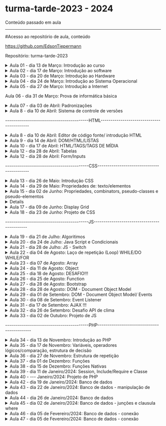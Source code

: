 # turma-tarde-2023 - 2024
Conteúdo passado em aula

---------------------------
#Acesso ao repositório de aula, conteúdo 

https://github.com/EdsonTiepermann

Repositório: turma-tarde-2023


<details>
<summary>Aula 01 - dia 13 de Março: Introdução ao curso</summary>

- O que é o curso

  - Uma iniciativa do Sr. Oseias, para formar profissionais a iniciarem suas carreiras como programadores, o curso é voltado para quem nunca viu programação, como para quem já tem algum nível de instrução relacionada.
  
  - O que vamos aprender no curso?
  
    - Informatica básica
    - Front-End (HTML, CSS, JS)
    - Back-End (PHP)
    - Banco de dados (MySQL)
    
    ![image](https://user-images.githubusercontent.com/33090891/228059238-55cf6007-c350-4043-a304-3ca9f3c36b7e.png)

- O que é possível criar com o curso?

  - A ideia inicial é possibilitar a criação de sistemas, mas com o conhecimento passado no curso, será possível a criação de inúmeras ferramentas.

- Porque programação?

  - Segurança
  - Lucratividade
  - Flexibilidade
  - Empreendedorismo
  - Criatividade

- Pré requisitos/habilidades a desenvolver

  - Inglês básico                  
  - Informática básica
  - Raciocínio lógico
  - Ser autodidata, gostar de aprender
  - Ter disciplina
  - Ter tempo
  - Gostar de solucionar problemas
  - Responsabilidade e ética

- O que é informática?

  - É o estudo da ciência da informação com a computação, relacionado à coleta, manipulação, armazenamento, transmissão e processamento de informação por computadores.
O termo surgiu com a junção entre informação e automática.

- Onde a informática é utilizada?

  - Web design
  - Des. Web
  - Segurança 
  - Suporte técnico
  - Mídias sociais
  - Sistemas em geral
  - Jogos digitais
  - E-commerce
  - Redes de inf.
  - Infraestrutura
  - Outros…

- A informática na vida acadêmica/profissional.
  
  - Computador            
  - Estudo/Pesquisa
  - Cursos Online/EAD
  - Produtividade
  - Mercado de Trabalho
  - Videoconferência

- Tendências e desenvolvimentos futuros.

  - Plataformas nativas de Cloud-Native
  - Inteligência de decisão através da IA
  - Hiper automação
  - 5G e conectividade aprimorada (1 milhão/m², 4g 45mbps 5g 1Gb/s)
  - Internet via satélite
  - Inteligência artificial

- O que vamos aprender com informática básica?

  - Acessar a internet
  - Usar navegadores
  - Criar e salvar arquivos
  - Hierarquia de pastas

</details>

<details>
<summary>Aula 02 - dia 17 de Março: Introdução ao software</summary>

- O que é um software.
  - conjunto de componentes lógicos de um computador ou sistema de processamento de dados; programa, rotina ou conjunto de instruções que controlam o funcionamento de um computador;

- Como ele se diferencia de um hardware.

  - Programas/sistemas que fazem o equipamento funcionar.
  - Criado por meio de código, linguagem de programação.
  - Pode ser reinstalado, feito atualizações de versões.
  - Tempo de vida altíssimo.

- Software de sistema.

  - Programas que permitem a interação do usuário com a máquina. Como exemplo podemos citar o Windows, que é um software pago; e o Linux, que é um software livre;

- Software de Aplicativo.

  - Programas de uso cotidiano do usuário, permitindo a realização de tarefas, como o editores de texto, planilhas, navegador de internet, etc;

- Software de Jogos.

  - Programas que ajudam desenvolvedores, empresas de jogos e instituições de ensino a criar, distribuir e monetizar jogos. Também oferecem recursos como análise de comportamento do usuário, marketing entre outros;

- CLASSIFICAÇÃO DE SOFTWARES

- Closed Source (código fechado)

  - O acesso, utilização, modificação ou redistribuição do código fonte são proibidos por quem tem os direitos sobre o código. Ou seja, você deverá ter a permissão de quem criou para poder utilizar o código fonte para quaisquer fins;

- Open Source (código aberto)

  - Podem ser modificados, podem ser redistribuídos livremente, contudo, o desenvolvedor tem o direito de estabelecer algumas restrições;

- Software Livre

  - Liberdade de executar o programa, para qualquer propósito;
  - Liberdade de estudar como o programa funciona e adaptá-lo para as suas necessidades;
  - Liberdade de distribuir cópias de forma que você possa ajudar outras pessoas;
  - Liberdade de melhorar e aperfeiçoar de modo que toda a comunidade se beneficie;

-   SOFTWARE - LICENÇAS

- GNU AGPLv3

  - Permissões
    - Uso comercial, Distribuição, Modificação, Uso de patente, Uso privado;
  - Condições
    - Divulgar fonte, licença e aviso de direitos autorais, distribuições para usuários da rede, mesma licença, mudanças na licença deverão ser documentadas;
  - Limitações
    - Responsabilidade, garantia;

-GNU GPLv3

  - Permissões
    - Uso comercial, Distribuição, Modificação, Uso de patente, Uso privado;
  - Condições
    -Divulgar fonte, licença e aviso de direitos autorais, mesma licença, mudanças na licença deverão ser documentadas;
  - Limitações
    - Responsabilidade, garantia;

- GNU LGPLv3

  - Permissões
    - Uso comercial, Distribuição, Modificação, Uso de patente, Uso privado;
  - Condições
    - Divulgar fonte, licença e aviso de direitos autorais, mesma licença (biblioteca), mudanças na       licença deverão ser documentadas;
  - Limitações
    - Responsabilidade, garantia;

- Mozilla Public License 2.0

  - Permissões
    - Uso comercial, Distribuição, Modificação, Uso de patente, Uso privado;
  - Condições
    - Divulgar fonte, licença e aviso de direitos autorais, mesma licença (arquivo);
  - Limitações
    - Responsabilidade, garantia, uso da marca registrada;

- Apache License 2.0

  - Permissões
    - Uso comercial, Distribuição, Modificação, Uso de patente, Uso privado;
  - Condições
    - Licença e aviso de direitos autorais, mudanças na licença deverão ser documentadas;
  - Limitações
    - Responsabilidade, garantia, uso da marca registrada;

- MIT License

  - Permissões
    - Uso comercial, Distribuição, Modificação, Uso privado;
  - Condições
    - Licença e aviso de direitos autorais;
  - Limitações
    - Responsabilidade, garantia;

- Boost Software License 1.0

  - Permissões
    - Uso comercial, Distribuição, Modificação, Uso privado;
  - Condições
    - Licença e aviso de direitos autorais;
  - Limitações
    - Responsabilidade, garantia;

- Sem Licença

  - Permissões
    - Uso comercial, Distribuição, Modificação, Uso privado;
  - Condições
    - nenhuma;
  - Limitações
    -Responsabilidade, garantia;

- EULA

  - Neste tipo de licença, o usuário não adquire a propriedade do software. Em vez disso, ele tem o direito de fazer a utilização do software. Para isso, as empresas proprietárias atrelam seus softwares a um EULA, que seria os termos e condições.

- Como evitar software maliciosos.

  - Segurança do Dispositivo.
  - Cuidados aos arquivos maliciosos.
  - Antivírus
  - Avast e GIMP

- HIERARQUIA DE PASTAS

  - Forma de organizar e localizar arquivos.
  - Manter boas práticas para a gestão dos arquivos e pastas.
    - Possibilitar a precisão na recuperação de arquivos e pastas;
    - Outro fator que auxilia a precisão é a utilização de - ou _ ;

  - Nomes legíveis, pode ser usado a primeira letra maiúscula;
  - Recomenda-se utilizar todos os nomes em caixa alta ou caixa baixa;
  - Não abreviar palavras;
  - Linguagem simples com termos conhecidos;
  - Se existir versões, inserir datas;
  - Armazenar os arquivos no momento da sua criação;
  - Armazenar arquivos em seu formato original, exceto e-mails;
  - Evitar arquivos órfãos;
  - Para a manutenção sugere-se a limpeza regular;
  
  ![image](https://user-images.githubusercontent.com/33090891/228085920-1d43a07c-46bc-4377-babe-d1cd099bf250.png)
  
  ![image](https://user-images.githubusercontent.com/33090891/228085951-41510fd5-e21f-41e6-ac8a-81f13cb2eb7e.png)
</details>

<details>
<summary>Aula 03 - dia 20 de Março: Introdução ao Hardware</summary> 

  - Hardware é a parte física da máquina, formado por componentes eletrônicos, como fios, placas e circuitos;
  -O Hardware não se limita somente em computadores pessoais, também o encontramos em carros, celulares entre outros.

  - Placa-mãe
  
    -Componente responsável por interligar todos os outros componentes do computador, através de slots de expansão como:
    - PCI
    - PCI-X
    - AGP e etc.
  - Componente de interface de comunicação como:
    - PS2
    - SATA
    - IDE
    - Serial
    - USB e etc
  -Para realizar essa comunicação entre os componentes a placa mãe possui chipset controladores, esses são responsáveis em permitir a comunicação entre os dispositivos conectados à placa-mãe,  como o processador e a memória.
  
- Processador
  
  - Processador ou CPU como é conhecido é o principal componente de processamento do computador;
  - Atende todas as solicitações realizadas através do sistema operacional pelo usuário;
  - Sua velocidade é medida através de Mhz (mega-hertz), ou Ghz (giga-hertz), que define a capacidade de processamento do mesmo

- Cooler
  
   - Pequenos ventiladores responsáveis pelo resfriamento dos componentes.
  
- Memória RAM
  - Armazenamento volátil;
  - A quantidade de memória RAM pode interferir diretamente no desempenho de um computador, porém sozinha não é responsável pela velocidade do computador;
  - Seus módulos de memória são DDR

- Fonte de alimentação
  
  - Responsável por energizar a placa mãe e todos os componentes que nela estão conectados;
  - Trabalha em 12v, e ajuda a estabilizar a voltagem correta;

- Armazenamento de dados (HDs)
  
  - Responsável pelo armazenamento de dados no computador;
  - Não são voláteis;
  - HD possui internamente um disco magnético;
  - SSD/NVME são compostos por diversos chips de memória instalados em uma placa de circuito.
  - HD padrão atinge velocidades de até 50 MB/s para escrita, e até 120 MB/s para leitura.
  - SSD atinge até 450 MB/s para a escrita e 500 MB/s nas leituras
  - NVME atinge até 7000 MB/s para a escrita e 7000 MB/s nas leituras
  
- Placa de vídeo
  
  - A placa de vídeo é responsável por processar e gerar as imagens;
  - Quanto mais pesadas forem as imagens, maior deve ser a capacidade de processamento da placa;
  - Placas on-board;
  - Placas off-board
  
- Periféricos de um computador
  
  - São componentes que podem ser ligados ao computador.
  
- Periféricos de entrada
  
  - Responsável por transmitir as informações para o computador.
    - Teclado;
    - Caneta óptica;
    - Cartão magnético;
    - Mouse;
    - Scanner;
    - Joystick;
    - Microfones;
    - etc.
  
- Periféricos de saída
  
  - Responsável por receber as informações do computador:
    - Monitor;
    - Impressora;
    - Caixa de som;
    - Potters
    - Projetor;
    - etc.
  
- Periféricos de entrada e saída
  
  - Componentes que enviam e recebem as informações do computador:
    - Pen drive;
    - cd;
    - DVD;
    - Placa de rede
    - Impressoras multifuncionais;
    - etc.
  
- Como escolher o hardware adequado

  - A escolha deve ser realizada baseada na necessidade do usuário.
    - Processamento dos dados;
    - Velocidade;
    - Memória;
    - Tamanho da tela;
    - Espaço de armazenamento;
    - Espaço;
    - Duração da bateria;
    - etc.

- Manter o hardware em bom estado e maximizar sua performance
  
  - Manter o hardware:
    - Limpeza;
    - Resfriamento adequado;
    - Troca de pasta térmica se necessário;
  
  - Maximizar performance:
    - Desinstalar os softwares desnecessários;
    - Limitar os programas na inicialização do sistema;
    - Se necessário adicionar mais memória;
  
- Tendências e desnvolvimentos futuros em hardware
  
  - Tecnologia Optane (desenvolvida pela intel)
  
Já está no mercado, desempenho dos produtos com essa tecnologia pode ser 28% maior no acesso aos dados e ficar até 1400% mais rápido;
  
  - Computação quântica:
  
Máquinas super potentes, capazes de resolver cálculos em uma velocidade muito maior que os computadores tradicionais;
Já existentes em alguns laboratórios, porém distante da maioria;

</details>

<details>
<summary>Aula 04 - dia 24 de Março: Introdução ao Sistema Operacional</summary>
  
- Sistema Operacional - SO
  
  - O que é um Sistema Operacional?
    - Um sistema operacional é uma plataforma que se posiciona entre a pessoa usuária e os componentes físicos de um computador — Hardware. Por meio dele, é possível controlar a execução de tarefas e programas, assim como o gerenciamento da memória, dispositivos e arquivos.
  
- Funções de um sistema operacional
  
  - Administrar e gerenciar os recursos de um sistema, desde componentes de hardware e sistemas de arquivos a programas de terceiros, estabelecendo a interface entre o computador e o usuário.

- Tipos de sistemas operacionais.
  
  - Windows
  - Linux
  - MacOs
  - Android

- Processo de instalação de sistema operacional.
  
    - ‘Fazer’ pendrive ‘bootável’;
    - Inicializar o sistema na BIOS - (DEL, F2, F12);
    - Modificar prioridade boot - (prioridade - unidade pendrive);
    - Reiniciar o computador, salvando as modificações;
    - Esperar a inicialização do sistema de instalação do S.O

- Configuração inicial.
  
    - Escolha do S.O. (versão, x86, x64);
    - Dividir o HD em mais de 1 partição (opcional);
    - Formatação da Unidade de armazenamento, onde ficará o sistema;
    - Instalação do Sistema Operacional;
    - Configurações básicas do S.O. 
      - Escolha do padrão da língua;
      - Escolha do padrão do teclado;
      - Configuração de Rede;
      - Configuração de Login e Senha;
  
</details>

<details>
<summary>Aula 05 - dia 27 de Março: Introdução a Internet</summary>
  
- O que é a Internet
  - Rede global de computadores
  - União de um enorme número de redes ao redor do mundo através do protocolo TCP/IP
  
- Rede Lan - Local Area Network.
    - Rede geograficamente pequena;
- Rede Wan - Wide Area Network.
    - Rede geograficamente grande;
  
- Dividida entre o Hardware e Software;
 - Com troca de TCP entre os IPs;

  - link para vídeo de como a internet funciona
  
https://www.youtube.com/watch?v=AABqPceCwZk
  
- link para o site em tempo real das fibras sunmersas.
  
  - https://www.submarinecablemap.com/
  
- Software;
  
    - Série de protocolos;
      - TCP/IP (envio e recebimento)
      - Transmission Control Prococo + Internet Protocol
    - HTTP e HTTPS (sites)
      - HyperText Transfer Protocol
    - XMPP (Comunicação instantânea)
      - Extensible Messaging and Presence Protocol
    - POP, IMAP e SMTP (e-mails)
    - DHCP (Modens, wi-fi, modens de provedores etc)
      - Dynamic Host Configuration Protocol
    - FTP, SFTP e FTPS (arquivos)
      - File Transfer Protocol
    - SSH (cliente/servidor)
      - Secure Socket Shell
    - Entre outros
  
- IP
  - Endereçamento da sua máquina;
    - IP dinâmico;
    - IP dedicado;
  - IPV4;
    - Suporta mais de 4 bilhões de combinações;
  - IPV6;
    - Praticamente ilimitado o número de combinações;

 - mandos para utilizar no prompt de comando
  
  - ipconfig
  - ping 192.168.1.3
  - ping www.odontoexcellence.com.br
  - ping www.google.com
  
- Tipos de conexão com a Internet
  
  - Rádio
    - Basicamente, o provedor de internet tem uma antena enviando e no cliente uma antena recebendo.
  - Par metálico 
    - Onde da central sai os cabos telefônicos, vão até os armários, do armário aos postes onde tem uma caixa de distribuição, e aí então chegam na casa dos clientes.
  - Coaxial 
    - Onde da central sai as fibras, vão para a rua, nas caixas de emenda (postes ou subterrâneas), então vão aos transformadores de distribuição, e aí então saem os cabos coaxial e chegam na casa dos clientes.
  - Via satélite.
    - A operadora instala a antena na casa do cliente, onde o mesmo recebe o sinal via satélite.
  - Fibra ótica.
    - No provedor fazem suas fusões e saem os cabos e vão para rua, nos postes com as caixas de emenda, entre os postes, vão para caixa de atendimento e do atendimento, vão direto para casa do cliente, o modem é diferente pois recebe o sinal óptico.
  
- Como acessar e navegar em sites
  
  ![image](https://user-images.githubusercontent.com/33090891/228090360-bb525482-4dc4-407d-95c4-9fddd6ff718d.png)

- URL - Uniform Resource Locator

  - Esquema.
    - HTTP, HTTPS, FTP;
  - Caminho
    - Domínio do site
    - Domínio de alto nível

- Exemplo
    - http://www.google.com
  
- Serviços populares disponíveis na internet
  
  - e-mails;
  - Mídias sociais;
  - Buscadores;
  - Sites;
  - Sistemas;
  - etc;
  
- Tendências e desenvolvimentos futuros da intenet
  
  - Internet das coisas.
  - 5g

- SEGURANÇA CIBERNÉTICA
  
- O que é e por que é importante
  - Segurança:
    - É o que nos protege de ameaças
  - Cibernética:
    - Tudo que não está no mundo real
  
- Tipos de ameaças cibernéticas.
  
  - Malware.
    - É o termo genérico para softwares maliciosos que executam ações mal intencionadas em dispositivos e redes.
  - Vírus
    - Programas mal intencionados, que se propagam através de outros softwares, assim danificando seus dispositivos e danificando seus dados.
  - Spyware
    - Software mal intencionado que coleta informações sobre você e suas atividades online sem que você saiba.
  - Phishing
    - Onde os criminosos se disfarçam de uma empresa confiável para obter suas informações pessoais.
  - Ransomware
    - Tipo de malware que criptografa seus arquivos e exigem um resgate $$ em troca da chave para a descriptografia.
  - Adware
    - Tipo de software que exibe anúncios indesejados em seus dispositivos.
  
- Como proteger seu dispositivo e suas informações pessoais
  
  - Inserir camadas de segurança;
  - Manter sempre atualizado com as últimas versões de segurança;
  - Ter cuidado com o que clica;
  - Evitar a mesma senhas para várias coisas;
  
- Senhas seguras e gestão de senhas
  - Utilizar frases aleatórias;
  - Intercalar entre letras e caracteres ou números;
  - Inserir letras maiúsculas e minúsculas;
  - Evitar usar números de documentos, placas do veículo, datas, coisas pessoais;
  - Não deixar senhas anotadas em papéis;
  - Recomendo não salvar senhas nos navegadores;

</details>

Aula 06 - dia 31 de Março: Prova de informática básica

<details>
<summary>Aula 07 - dia 03 de Abril: Padronizações</summary>

- O que é padronização de código

  - A norma geralmente é aceita e utilizada por um grupo de programadores, para partilhar uniformemente o código.
  
  - Objetivo é simplificar a compreensão do código por uma pessoa.
  
  - Minimizar o esforço da memória, pensamento e visão ao ler um código.

- Quais iremos utilizar?
  
  - JavaScript
    - Google Javascript Style Guide
    
  - PHP
  
    - PSR
    
    ![image](https://user-images.githubusercontent.com/33090891/229382699-06338714-e93b-4cdd-9bf4-c0d8a65a8092.png)
    
- Ambiente de desenvolvimento

  - Termo utilizado tudo que o projeto necessida para o desenvolvimento e implementação do sistema, como:
  
      - Ferramentas
      
      - Processos
      
      - Infra estrutura
   
   - Geralmente o desenvolvimento é dividido em:
   
    - Desenvolvimento
    
    - Produção  

  - Projetos ou empresas maiores podem adicionar mais camadas como:
  
    - Test
    
    - Alfa
    
    - Beta
    
    - Release, etc… 
    
![image](https://user-images.githubusercontent.com/33090891/229382769-d1357d06-70e6-4bc4-af26-e20ce80ac675.png)


![image](https://user-images.githubusercontent.com/33090891/229382777-7d8cc5ea-705a-4aeb-905f-9bb54609f554.png)


![image](https://user-images.githubusercontent.com/33090891/229382792-e91780b3-7d44-46b9-9fc6-47ccf821fd64.png)

- Front-end

  - Conhecido como interface frontal ou parte frontal.
  
    - HTML - Hypertext Markup Language
    
    - CSS - Cascading Stylesheet
    
    - JavaScript

- Back-end

  - Conhecido como parte secundária, parte da retaguarda.
  
    - PHP - Hypertext Preprocessor.

- Full-stack

  - Conhecido como conjunto de soluções ou pilha de soluções.

  - Desktop Developer
  
  - Graphics Developer
  
  - Gamer Developer
  
  - Data Scientist
  
  - Big Data Developer
  
  - Security Developer ...

- Case-sensitive 

  - Referente a análise tipográfica da informática, algo sensível a caixa de letras.

- UPPER CASE

  - Converter todas as letras para maiúsculas
  
- lower case 

  - Converter todas as letras para minúsculas

- camelCase

  - Começa com uma letra minúscula e a primeira de cada nova palavra maiúscula.
  
- snake_case

  - Substitui os espaços por um _ (low dash ou underscore), e todas as letras minúsculas

- kebeb-case

  - Substitui os espaços por um - (dash) e todas as letras minúsculas.
  
- UPPER_CASE_SNAKE_CASE

  - Substitui todos os espaços por _ e todas as letras são maiúsculas.
  
- Lógica de programação

  - Maneira como se escreve um algoritmo.
    - Algoritmo
    
      - Sequência de passos necessários para que uma função seja executada.
      
      - Podemos compará-la como uma receita.
      
      ![image](https://user-images.githubusercontent.com/33090891/229382982-296e3894-5d87-465a-933d-50837fa02de4.png)

- Para esses processos, é necessário a linguagem de programação.

    - Como linguagem normal;
    
    - Palavras possuem significados;
    
    - O computador assimila e executa;

- Google Doodle (Celebrando 50 anos programação para crianças)

https://www.google.com.br/logos/2017/logo17/logo17.html?hl=pt-BR

</details>

<details>
<summary>Aula 8 - dia 10 de Abril: Sistema de controle de versões </summary>

- O que é git?

  - o GIT é um Sistema de Controle de Versões Distribuído

  - Possuem a função de registrar quaisquer alterações feitas em cima de um código, armazenando essas informações e permitindo que, caso seja necessário, um programador possa regredir a versão anterior de uma aplicação de modo simples e rápido.
  
    - Este tipo de sistema também simplifica muito o processo de compartilhamento de um projeto com um time, por exemplo, ou com outros(as) programadores(as).
    
- O que é gitHub?

  - é uma espécie de rede social voltada a profissionais de TI cuja tecnologia que o sustenta é o GIT.

  - Em outras palavras, GitHub é uma plataforma totalmente online onde você pode criar repositórios e hospedar neles seus projetos, colaborar com softwares open source, seguir outros(as) programadores(as) e interagir com códigos de terceiros.
  
  - O GitHub armazena todos estes dados em uma nuvem e você pode acessá-los de onde estiver: basta logar-se no site em qualquer navegador.

- Vantagens do git!

  - ‘Refazer’ uma regra de negócio antiga.
  
  - Trabalho colaborativo.
  
  - Controle de versões.
  
  - Oportunidade de aprender com programadores mais experientes;
  
  - Possibilidade de acompanhar e colaborar com projetos de diferentes equipes;
  
  - Aprender programação na prática ao observar o avanço do desenvolvimento de aplicações de terceiros;
  
  - Obter auxílio de outros programadores para resolver problemas relacionados a seus projetos;
  
  - Controlar as diferentes versões de um código com armazenamento em nuvem;
  
  - Registrar ações e projetos desenvolvidos por você em uma espécie de portfólio online, etc;

- Conceitos

  - Repositórios .git
  
  - Privado
  
  - Público
  
- Commit

  - Um commit é um grupo de alterações no código. Toda vez que você quiser "salvar" as alterações feitas por você no repositório, você commita essas mudanças. Um commit contém as alterações que foram feitas nele e uma mensagem descritiva, além de informações meta (data, autor, etc).
  
  - O ideal é que os commit sejam feitos de forma lógica e organizada
  
- Branch

  - Branches são separações de código. O branch padrão do projeto é o master. Branches normalmente são utilizados para separar alterações grandes ou novas funcionalidades do projeto.
  
- Merge

  - Um merge é a união de duas branches, normalmente, merges são feitos na branch master.

  - Os merges costumam dar bastante problema, pois os códigos podem (e provavelmente vão entrar em conflito). Se houverem alterações no mesmo arquivo ou o git não conseguir definir se alguma linha deve ou não entrar no projeto por motivo de conflito, essas alterações deverão ser corrigidas manualmente.
  
- Clone

  - Um clone de um repositório funciona como uma branch de um repositório online em um repositório local. Ou seja, quando se deseja trabalhar em um repositório hospedado no github, clona-se esse repositório para o seu computador, trabalha-se nele, e então é pedida a permissão para atualizar as alterações online.
  
- Pull

  - É uma atualização do repositório local. É feito um merge do repositório online com o local para que os conflitos sejam resolvidos e seja possível enviar o código (sem conflitos) para o repositório online por meio de um push.

- Push

  - Envia (ou tenta enviar) o código para o repositório online.
  
- Fork

  - O fork é como um clone, porém dentro do github. Isso quer dizer que o repositório não vai ser baixado para seu computador, mas será criado um igual na sua conta.
  
- Pull Request

  - Um pull request é um pedido que se faz ao dono do repositório para que esse atualize o código dele com o seu código. Ou seja, você pede para que o dono do projeto ao qual você quer contribuir adicione suas modificações ao projeto oficial.
  
![image](https://user-images.githubusercontent.com/33090891/230774520-7bd176ef-9f12-480d-9625-c2072a1203a6.png)

</details>

------------------------------------------HTML------------------------------------------

<details>
<summary>Aula 8 - dia 10 de Abril: Editor de código fonte/ introdução HTML </summary>
  
- Porque o VS Code?
  
  - Editor de código
  
  - 20 milhões de programadores (global)
  
  - Mais de 34 mil extensões
  
  - Contém Emment abbreviations
  
    - Aparecimento automático de linhas de código que fazem parte da estrutura.
  
- Configuração VS Code com gitHub

  - git config --globar user.name nomeUsuarioQueEstaNoGitHub
  
  - git config --global user.email emailcadastradonogit@gmail.com

  - git config --list

- Alguns atalhos
  
  - Ctrl + b = esconde ou apresenta o menu lateral
  
  - Ctrl + alt + p/ baixo = duplica a linha
  
  - html:5 = cria o cabeçario html
  
  - Ctrl + c = copia
  
  - Ctrl + v = cola
  
  - Alt + direcional cima/baixo = desloca a linha
  
- Plugins

  - Live Server
  
- HTML - Conceito
  
- HTML - Hypertext Markup Language
  
  - Existe de 1991, atualmente está na versão 5
  
- Linguagem de marcação
  
  - Demarca a estrutura por um conjunto de elementos HTML (hipertextos) conhecidos como tags
  
- Tags.
  
  - Hipertextos que conectan entre sí formando una página.
  
  - Responsável por informar ao navegador que tipo de estrutura está sendo construída.
    
    - Cabeçalho
  
    - Corpo do site 
  
    - Títulos
  
    - Parágrafos
  
    - Imagens
    
    - Links 
  
    - Entre outros…

- Mas para o navegador saber interpretar, o arquivos precisa estar com a extensão .html
  
- As Tags se iniciam com o sinal de “menor que” < em seguida o nome do elemento e encerra-se com o sinal de “maior que” >, e o fechamento será definido
com a barra (/).
  
- Existem as tags que necessitam de fechamento e as tags que fecham-se sozinhas (self-closing).
  
- Exemplo:


![image](https://user-images.githubusercontent.com/33090891/230774916-f88bedf4-861f-4b6d-a7d9-ca25ae052158.png)

- Tipos de tags
  
  - Nível de bloco (block-level).
  
    - Onde ocupa toda a largura de seu elemento pai, que chamamos de elemento container, criando assim um bloco.
  
  - Inline.
  
    - Geralmente usamos para demarcação de conteúdos de texto.
  
  ![image](https://user-images.githubusercontent.com/33090891/230774972-485c1674-a2ea-4b44-8cb1-aa84ae67adea.png)
  
  ![image](https://user-images.githubusercontent.com/33090891/230774993-dac9c360-3f43-4a7f-baf9-abb3feba6748.png)

  ![image](https://user-images.githubusercontent.com/33090891/230775010-66bce8cf-347a-4663-a469-c3d1e1706f56.png)

  ![image](https://user-images.githubusercontent.com/33090891/230775016-e5677d0c-b6bf-4267-ba40-f91f5bd1dfde.png)

  ![image](https://user-images.githubusercontent.com/33090891/230775024-5e2cf9a1-e1cb-4357-b68a-77a55bfd9532.png)

  ![image](https://user-images.githubusercontent.com/33090891/230775037-97be73ca-87cb-487a-ad4c-f3b4812f89fd.png)

  ![image](https://user-images.githubusercontent.com/33090891/230775046-5a9a17d7-071e-4a0f-a1d6-7674a04228f5.png)
  
  ![image](https://user-images.githubusercontent.com/33090891/230775057-9922af7b-52a1-4594-a3f8-a5c73fe00038.png)

  ![image](https://user-images.githubusercontent.com/33090891/230775065-f911cf53-9d06-45f5-a819-dfd7e788242b.png)

  ![image](https://user-images.githubusercontent.com/33090891/230775087-d577286e-0e68-492a-975c-692f2c8da2c4.png)

- Tags semânticas
  
  - Que possuem significado, que dão sentido à informação do texto ao navegador e buscadores.

  ![image](https://user-images.githubusercontent.com/33090891/230775124-68d8c455-96ec-41ef-9a0c-54ed288d0b76.png)

  ![image](https://user-images.githubusercontent.com/33090891/230775134-817984f9-7d24-4652-b6ec-d8201cbd9895.png)

- Tags sem semânticas
  
  - Não definem significado para aquele texto, normalmente utilizadas para separação e estilização.

  ![image](https://user-images.githubusercontent.com/33090891/230775161-67b41d58-254b-4aa7-aa15-be0253ca9985.png)

- Atributos das tags
  
  - Palavras especiais usadas dentro da abertura da tag para controlar o comportamento do elemento.
  
  ![image](https://user-images.githubusercontent.com/33090891/230775607-6e0f9c5d-4fcd-4b43-80bd-9a2570622358.png)

  - Caminhos 
  
    - Absoluto
  
    - Relativo

- Comentários
  
  - São notas que podem ser incluídas no código fonte para descrever o que quiser.

  ![image](https://user-images.githubusercontent.com/33090891/230775198-49455a64-f769-4ff7-b5f4-1cf645471bcd.png)

  
</details>

<details>
<summary>Aula 9 - dia 14 de Abril: DOM/HTML/LISTAS</summary>

- DOM

  - O Modelo de Objeto de Documento (DOM) é uma interface de programação para documentos HTML, XML e SVG . Ele fornece uma representação estruturada do documento como uma árvore. O DOM define métodos que permitem acesso à árvore, para que eles possam alterar a estrutura, estilo e conteúdo do documento. O DOM fornece uma representação do documento como um grupo estruturado de nós e objetos, possuindo várias propriedades e métodos. Os nós também podem ter manipuladores de eventos que lhe são inerentes, e uma vez que um evento é acionado, os manipuladores de eventos são executados. Essencialmente, ele conecta páginas web a scripts ou linguagens de programação.
  
- Árvore DOM
  
  - O DOM foi criado pela W3C com o objetivo de desenvolver um padrão para linguagens de script para os navegadores já que antigamente cada navegador tinha seu próprio modo de manipular os objetos, o que gerava muita incompatibilidade e obrigava os desenvolvedores a escrever uma versão de script para cada navegador.

  - Quando uma página web é carregada, o navegador cria o DOM, a árvore de elementos do HTML.
  
  ![image](https://user-images.githubusercontent.com/33090891/232353300-d306c39b-c2a9-45ee-b89b-7916e4d8ed8b.png)

- Entendendo o DOM

  - Document
  
    - Quando um documento HTML é carregado no navegador da Web, torna-se um objeto de documento. O objeto do documento é o nó raiz do documento HTML e o "dono" de todos os outros nós.

  - Element
  
    - O objeto de elemento representa todas as tags que estão em arquivos HTML ou XML. Os objetos de elemento podem ter nós filhos de nós de texto, além de atributos.

  - Text
  
    - Texto que vai entre os elementos, o conteúdo das tags 
(<p>este é um texto</p>).

  - Attribute
  
    - O objeto atributo representa um atributo que pertence sempre a um elemento HTML.

- Atributos das tags

  - href 
  
    - O atributo href é usado no HTML para fazer referência a uma URL externa, seja um link ou um arquivo.

    - Através desse atributo podemos definir o destino de uma tag <a> ou até mesmo o endereço de um arquivo de estilos CSS. 
    
    ![image](https://user-images.githubusercontent.com/33090891/232353421-832c03e4-267a-45ef-9f72-b2f6eb7708dc.png)

  - Tatget
  
    - O atributo <a target> especifica onde abrir o documento vinculado por uma tag a (elemento de âncora).
    
    - Um atributo target com o valor de _blank abre o documento vinculado em uma nova janela ou aba.
    
    - Um atributo target com o valor de _self abre o documento vinculado no mesmo frame no qual ele foi clicado (esse é o padrão e, em geral, não precisa ser especificado).

![image](https://user-images.githubusercontent.com/33090891/232353465-7933fdbe-d823-4bfb-bc6f-db7ac2d8e17c.png)

![image](https://user-images.githubusercontent.com/33090891/232353475-c63f0b67-bea1-45dc-a541-d12628d879f8.png)

- Listas

  - Lista é um recurso de HTML bastante utilizado, pois permite criarmos tópicos de textos para uma melhor exemplificação de um determinado assunto.
  
  - Um exemplo bastante utilizado são menus em HTML, relatórios de clientes, etc.
  
- Listas - Tipos

  - Não ordenada.
  
  - Ordenada ou Numerada.
  
  - De definição - usada para fazer comentários sobre os itens expostos.
  
- Listas - Não Ordenadas

  - As listas não ordenadas são utilizadas para listar itens, sem se preocupar com sua sequência. 

  - As tags utilizadas para criar uma lista não ordenada são:
  
  ![image](https://user-images.githubusercontent.com/33090891/232353612-39e74eac-38a5-4e72-9ad1-43fea1bdcd3a.png)

![image](https://user-images.githubusercontent.com/33090891/232353631-9c7386fb-79bd-4cb1-b600-0e2ac1ab219c.png)

- Listas - Ordenada ou Numerada

  - As listas ordenadas ou numeradas são usadas para indicar alguma sequência ou numeração

![image](https://user-images.githubusercontent.com/33090891/232353660-ee58cfc1-2e92-4e15-9bd6-c5056481df4f.png)

![image](https://user-images.githubusercontent.com/33090891/232353677-54e01282-78b4-4b1a-8994-8d94b7bfb793.png)

- Listas - de Definição

  - Listas de definição são usadas em assuntos onde há um termo a em sequência a sua definição, estilo perguntas e respostas.

![image](https://user-images.githubusercontent.com/33090891/232353711-a5b18010-e68c-44db-baa5-481907a6f6f2.png)

![image](https://user-images.githubusercontent.com/33090891/232353726-559021a6-d609-4546-9f6b-dd0ac491925b.png)

</details>
  
<details>
<summary>Aula 10 - dia 17 de Abril: HTML/TAGS/TAGS DE MÍDIA</summary>

![image](https://user-images.githubusercontent.com/33090891/232353837-777bb5dd-610e-45d5-8318-005635f5691b.png)

![image](https://user-images.githubusercontent.com/33090891/232353857-638251a9-a661-47af-9eca-f89780359af6.png)

![image](https://user-images.githubusercontent.com/33090891/232353869-0ac3531e-e437-49f0-9623-74eb090884cc.png)

![image](https://user-images.githubusercontent.com/33090891/232353886-7cb6f131-8c84-482b-9eab-0a3952fdd710.png)

![image](https://user-images.githubusercontent.com/33090891/232353906-b2045d1a-5974-4d8c-a1f9-fa7408feada5.png)

![image](https://user-images.githubusercontent.com/33090891/232353923-57afa4e5-0c9e-4cf2-b5c0-017195465e0b.png)

![image](https://user-images.githubusercontent.com/33090891/232353932-4d01a5f7-7707-49b1-8435-8c8ce95f806f.png)

</details>

<details>
<summary>Aula 12 - dia 28 de Abril: Tabelas</summary>

- O que são tabelas?

  - As tabelas são listas de dados em duas dimensões e são compostas por linhas e colunas. Portanto, são muito utilizadas para apresentar dados de uma forma organizada.
  
 - Estrutura básica.
 
  - As tags que vão formar a estrutura básica de uma tabela em HTML são as tags <tr> e <td>. A tag <tr> representa uma linha e a tag <td> representa uma célula. Desta forma, a criação de colunas em uma tabela HTML é feita automaticamente através da quantidade de células incluídas dentro de uma linha. 

  
  ![image](https://user-images.githubusercontent.com/33090891/235353939-2a24ae5d-2316-4848-b50b-aa10dee00c7e.png)
  
![image](https://user-images.githubusercontent.com/33090891/235353964-eccf7911-a29d-426d-987f-f07689c7db6a.png)

![image](https://user-images.githubusercontent.com/33090891/235353971-925b8f57-2690-41b8-87b0-b2a79fe22f40.png)
  
- Células que abrangem mais que uma linha/coluna
  
  - Em algumas situações, temos a necessidade de utilizar uma mesclagem de célula, ou seja, criar uma célula que abrange mais do que uma linha ou coluna.
  
  - Dessa forma, podemos utilizar os atributos colspan e rowspan. O colspan=”x” vai fazer uma mesclagem de colunas, e o rowspan=”x” vai mesclar linhas, bastando substituir o x pelo número de colunas ou linhas que deseja ocupar.
  
  - Além disso, podemos também mesclar os dois em uma mesma célula. 
  
  ![image](https://user-images.githubusercontent.com/33090891/235354014-ff2e03d6-336b-4924-9b10-75d5c18611b0.png)

![image](https://user-images.githubusercontent.com/33090891/235354022-34d214aa-55f5-422a-aec0-076a400c45e2.png)

- exemplo rowspan
  
  ![image](https://user-images.githubusercontent.com/33090891/235354055-3262dca7-a336-4d4a-adc3-2ac1bc4750ef.png)

  ![image](https://user-images.githubusercontent.com/33090891/235354060-2e43376f-aac2-4884-b14e-0d6256dada81.png)

  
~~~
<table>
  <thead>
    <th>Nome</th>
    <th>Idade</th>
    <th>Telefone</th>
  </thead>
  <tbody>
    <tr>
      <td>Edson</td>
      <td>35</td>
      <td>42-9999-9999</td>
    </tr>
  </tbody>
</table>

~~~

</details>

  
<details>
<summary>Aula 12 - dia 28 de Abril: Form/Inputs</summary>
  
- Tag para o formulário
  
  - <form></form>
  
- Atributos do formulário
  
  - action=” ” onde é adicionado o endereço para onde estamos enviando os valores dos inputs
  
  - method=” ” atributo utilizado para mostrar o tipo do envio, get ou post
  
  - name=” “ define o nome do parâmetro no seu envio
    
- Método get os valores mostrado na URL do navegador
  
- Método post os valores são mostrados dentro do Rede->Requisições
  
- Tags
  
  - <label></label> - Tag para descrever os inputs

  - <input></input> - Tag para controles interativos
  
- Atributos
  
  - button: botão
  
  - checkbox: caixa de marcação
  
  - color: controle de cores
  
  - date: inserir data (ano, mês, dia)
  
  - datetime: inserir data e horário (a,m,d + hora, minuto, segundo)
  
  - datetime-local: inserir data e horário (sem fuso horário)
  
  - email: inserir email

  - placeholder=” ” o que faz aparecer o texto dentro do input
  
  - file: envio de arquivo (accept)
  
  - hidden: não é exibido mas o valor é enviado ao servidor
  
  - image:
  
  - month: insere mês e ano, sem fuso
  
  - number: inserir número
  
  - password: campo de texto com o valor escondido
  
  - radio: botão de escolha

- range: inserir números (min:0, max:100)
  
- reset: resetar o form
  
- search: busca
  
- submit: botão que envia o formulário
  
- tel: campo para telefone
  
- time: inserir horário sem fuso
  
- url: manipular url
  
- week: inserir uma data semana sem fuso
  
- disabled: desabilita o input
  
  ~~~
       <form action="endereco.html" method="get">
            <label>Nome:</label>
            <input type="text" placeholder="">
            <br>
            <input type="checkbox" placeholder="">
            <br>
            <input type="color" placeholder="">
            <br>
            <input type="date" placeholder="">
            <br>
            <input type="datetime" placeholder="">
            <br>
            <input type="datetime-local" placeholder="">
            <br>
            <input type="email" placeholder="email@email">
            <br>
            <input type="file" placeholder="">
            <br>
            <input type="hidden" placeholder="">
            <br>
            <input type="image" placeholder="">
            <br>
            <input type="month" placeholder="">
            <br>
            <input type="number" placeholder="">
            <br>
            <input type="password" placeholder="Senha">
            <br>
            <input type="radio" placeholder="">
            <br>
            <input type="range" placeholder="">
            <br>
            <input type="reset" placeholder="">
            <br>
            <input type="search" placeholder="Pesquisar">
            <br>
            <input type="submit" placeholder="">
            <br>
            <input type="tel" placeholder="Fone">
            <br>
            <input type="time" placeholder="">
            <br>
            <input type="url" placeholder="url">
            <br>
            <input type="week" placeholder="week">
            <br>
            <input type="button" value="teste" disabled>
            
        </form>
~~~
  ~~~
</details>  
  
------------------------------------------CSS-------------------------------------------
    
<details>
<summary>Aula 13 - dia 26 de Maio: Introdução CSS</summary>
  
  - Cascading Style Sheets
  - Folhas de estilo em cascata:
  Utilizado para estilizar  e arranjar as páginas WEB.
  Alterar fonte
  Alterar a cor (fonte, background etc)
  Espaçamentos
  Animações
  
- Para o funcionamento do CSS precisamos definir grupos e regras para os estilos.
  - Primeiro definimos o seletor (temos três tipos de seletor).
    - Elemento do HTML
    - Class
    - Id
  
- Exemplo
  
~~~
<h1>Aprendendo CSS</h1>

	H1 {
		color: red;
		font-size: 16px
	}
~~~

![image](https://github.com/fholtz/turma-noite-2023/assets/100241586/73484d3e-c28b-4d7a-88df-1845730e4e6a)

- Ordem dos estilos (hierarquia)
  - Externa
  - Interna
  - Inline
  Sendo a inline a maior prioridade, em seguida a interna, e então a externa
  
Exemplo

![image](https://github.com/fholtz/turma-noite-2023/assets/100241586/b3600a67-6fd5-465a-a190-78866da74980)

- Propriedades
  - padding: espaço interno a um elemento
  - margin: espaço externo a um elemento
  - border: define uma borda para o elemento
  - width: largura de um elemento
  - height: altura de um elemento
  - background-color: cor atrás do conteúdo do elemento
  - color: cor do conteúdo do elemento (geralmente texto)
  - text-shadow: cria uma sombra no texto dentro de um elemento
  - font-family: fonte a ser utilizada no elemento
  - font-size: muda o tamanho do texto
  - font-weight: deixar a escrita em negrito

  ![image](https://github.com/fholtz/turma-noite-2023/assets/100241586/5c6a13b3-d049-46a3-a818-c7194233f4d9)

- Propriedades para texto
- color: propriedade para definir cor ao texto:
  - color: red;
  - color: #ff0000
  - color: rgb(255, 0, 0);

- text-align: define o alinhamento horizontal do texto
  - text-align: center;
  - text-align: left;
  - text-align: right;
  - text-align: justify;

- text-decoration: usado para inserir ou retirar decorações.
  - text-decoration: none;
  - text-decoration: overline;
  - text-decoration: line-though;
  - text-decoration: underline;

- text-transform: específica letras maiúsculas e minúsculas
  - text-transform: uppercase;
  - text-transform: lowercase;
  - text-transform: capitalize;

- text-indent: usado para recuar a primeira linha de um texto
  - text-indent: 50px;
  
- letter-spacing: espaço entre os caracteres de um texto
  - letter-spacing: 3px;
  - letter-spacing: -3px;

- line-height: espaço entre as linhas
  - line-height: 0.8;
  - line-height: 1.8;
  
- direction: altera a direção do texto de um elemento
  - direction: rtl;

- word-spacing: espaço entre as palavras de um texto.
  - word-spacing: 10px;
  - word-spacing: -5px;

</details>
	
<details>
<summary>Aula 14 - dia 29 de Maio: Propriedades de: texto/elementos</summary>
	
Propriedades para texto
	
- font-family: especifica a fonte de um elemento;
	
	- family name ex: “times”, “courier”, “ariel” etc.
	
	- generic family: “serif”, “sans-serif”, “cursive”, etc.
	
- Sistema fallback: coloca-se mais de uma fonte, caso o navegador não suporte uma delas.
Caso o nome de uma família de fonte seja mais do que uma palavra, deve-se utilizar aspas ex:
“times new roman”
	
	~~~~
	
	p {
		font-family: “times new roman”, times, serif;
	}
	
	~~~~

- font-size: altera o tamanho do texto;
	
- Medidas absolutas:
	
	- cm, mm, in(polegada), px, pt(ponto), pc(paica);
	
- Medidas relativas:
	
	- em (geralmente 1em = 16px)
	
	- em: medida relativa ao tamanho atual da fonte.
	
	- ex: relativo a altura x de uma fonte
	
	- rem: igual ao em porém relativo ao root que é a fonte configurada no body;
	
	- vw: view width Relativo a largura da viewport (tamanho da sua tela)
	
	- vh: view heigth, relativo a altura da viewport (tamanho da sua tela)
	
	- %
	
- RECOMENDAÇÃO OFICIAL W3C
	
	- Utilizar px ou em;

- font-size: altera o tamanho do texto;
exemplos:
	
	- font-size: 20px;
 	- font-size: 3em;

- font-weight: especifica o peso de uma fonte;
	
	- font-weight: lighter;
	
	- font-weight: normal;
	
	- font-weight: bold;
	
	- font-weight: bolder;
	
- Também podendo ser numérico de 100 - 900

	- font-variant: normal;
	
	- font-variant: small-caps;
	
Propriedades para elementos

- Height e Width: propriedades para altura e larguras;
	
	- Obs: não incluem bordas ou margens
	
- Algumas propriedades de dimensão:
	
	- height: define a altura de um elemento
	
	- max-height: define a altura máxima de um element

	- width: define a largura de um elemento
	
	-max-width: define a largura máxima de um elemento.
	
	-min-height: define a altura mínima de um elemento.
	
	-min-width: define a largura mínima de um elemento.
	
Propriedades para alinhamento vertical e horizontal

- position: para alinhar elementos
	
	- static: posição padrão dos elementos;
	
	- relative: posição  que podemos modificar as direções;
	
	- absolute: pode ser referenciar pela tela ou por algum elemento;
	
	- fixed: posição que fixa o elemento na tela;
	
	- sticky: uma mistura de fixed com relative
	
- Alinhar esquerda e direita usando float
	
	- float: right;
	
	- float: left;
	
Propriedades de fundo
	
- background-color: define a cor de fundo;
	
	- background-color: lightblue;
	
- background-image: define uma imagem de fundo;
	
	- background-image: url(“nome_da_img.gif”);
	
- Podemos repetir a imagem horizontalmente ou verticalmente. 
	
- Horizontalmente:
	
	- background-image: url(“nome.png”);
	
	- background-repeat: repeat-x;
	
- Verticalmente:
	
	- background-image: url(“nome.png”);
	
	- background-repeat: repeat-y;
	
- background-repeat: no-repeat; mostra a imagem apenas uma vez.
	
- background-position: altera a posição da imagem.
	
	- background-image: url(“nome.png”);
	
	- background-repeat: no-repeat;
	
	- background-position: right top;

- background-attachment: deixa fixa a imagem, assim não acompanha a barra de rolagem.
	- background-image: url(“nome.png”);
	- background-repeat: no-repeat;
	- background-position: right top;
	- background-attachment: fixed;
	
Propriedade estenográfica
	
- Para encurtar o código das propriedades de fundo;
	
	- background: #ffffff url(“nome_img.png”) no-repeat right top;

- Ordem da propriedade estenográfica para fundo;
	
	- background-color:;
	
	- background-image:;
	
	- background-repeat:;
	
	- background-attachment:;
	
	- background-position:;

</details>
	

<details>
<summary>Aula 15 - dia 02 de Junho: Propriedades, combinators, pseudo-classes e pseudo-elementos </summary>
	
- Propriedades para outline
	
- outline-style - especifica o estilo do contorno.
	
- O outline-style pode ter um dos seguintes valores:
	
	- dotted - Define uma linha pontilhada
	
	- dashed - Define um contorno tracejado
	
	- solid - Define um contorno sólido
	
	- double - Define um contorno duplo
	
	- groove - Define um esboço ranhuras 3D. O efeito depende do valor outline-color
	
	- ridge - Define um esboço ridged 3D. O efeito depende do valor outline-color

- Exemplo de outline style:

~~~
h2 {
    outline-style: dotted;
}
	
h2 {
    border: 1px solid red;
    outline: 5px dotted green;
}

div.a {
    border: 1px solid red;
    outline: 2px dashed blue;
}
~~~

- Propriedades display
	- Especifica como o display é exibido, cada elemento HTML tem um valor de exibição padrão, o valor padrão para a maioria é block ou inline

	
- Elementos em nível de bloco
~~~
 - <div>
 - <h1> - <h6>
 - <p>
 - <form>
 - <header>
 - <footer>
 - <section>
~~~

	
- Elementos em nível inline
~~~	
 - <span>
 - <a>
 - <img>
~~~

	
- Exemplo de display:

~~~
span {
    display: block;
}
	
h1.hidden {
    display: none;
}
~~~

	
- Propriedades para overflow
	
	- overflow - Específica o que acontece se o conteúdo transborda a caixa de um elemento
	
	- O overflow pode ter um dos seguintes valores:
	
		 - visible- Conteúdo transborda a caixa do elemento
	
		 - hidden- Conteúdo que transborda fica escondido
	
		 - scroll - Há barra de rolagem para mostrar o conteúdo, sempre aparece
	
		 - auto- Aparece barra de rolagem se necessário
	
		 - Overflow-x and overflow-y: determina o comportamento em cada direção (horizontal e vertical)

	
- Exemplo de overflow:

~~~
div {
  background-color: coral;
  width: 200px;
  height: 65px;
  border: 1px solid;
  overflow: visible;
}
	
div {
  background-color: coral;
  width: 200px;
  height: 65px;
  border: 1px solid black;
  overflow: hidden;
}

div {
  background-color: coral;
  width: 200px;
  height: 100px;
  border: 1px solid black;
  overflow: scroll;
}

div {
  background-color: coral;
  width: 200px;
  height: 65px;
  border: 1px solid black;
  overflow: auto;
}
~~~

	
- CSS Combinators
 	- Quatro tipos de combinators em CSS
	  - Seletor descendente (*space*)
	  - Seletor filho (>)
	  - Seletor irmão adjacente (+)
	  - Seletor irmão em geral (~)

- Seletor descendente (*space*)
	 - div p { background-color: yellow; }
	 - Seleciona todos os elementos <p> dentro dos elementos <div>

- Seletor filho (>)
	 - div > p { background-color: yellow; }
	 - Seleciona todos os elementos <p> que são filhos imediatos do elemento <div>

- Seletor irmão adjacente (+)
	 - div + p { background-color: yellow; }
	 - Seleciona todos os elementos <p> colocados imediatamente após os elementos <div>
	
- Seletor irmão em geral (~)
	 - div ~ p { background-color: yellow; }
	 - Seleciona todos os elementos <p> que são irmãos dos elementos <div>
	
- CSS Pseudo-classes
	 - Define um estado especial ao elemento
	  - Estilizar um elemento quando o usuário passa o mouse sobre ele;
	  - Estilo de links visitados e não visitados de forma diferente;
	  - Estilizar um elemento quando ele obtém o foco

~~~
selector:pseudo-class { 
    property: value; 
}
~~~

	
![image](https://github.com/fholtz/turma-noite-2023/assets/100241586/be0d4861-42e0-4a98-ad83-c3c36dd15c05)



- CSS Pseudo-elementos
 	- Permite a estilizar (selecionar) uma parte específica de um elemento selecionado 
	  - Estilizar a primeira letra, ou linha, de um elemento
	  - Inserir conteúdo antes, ou depois de um elemento

~~~
selector::pseudo-element { 
    property: value; 
}
~~~
</details>


<details>
<summary>Aula 16 - dia 05 de Junho: Propriedades flex-box </summary>
	
- Flex box
	
- Visa organizar os elementos de uma página HTML dentro dos seus containers de uma forma flexível e dinâmica dentro do seu elemento pai, independente das suas dimensões.
	
	- display: flex;
	
- Propriedade de direção
	
	- flex-direction: row; 
		
	- column;
	
	- column-reverse;
	
	- row-reverse;
	
- justify-content: flex-start; (eixo horizontal)
	
	- flex-end;
	
	- center;
	
	- space-between;
	
	- space-around;

- align-items: flex-start; (eixo vertical)
	
	- flex-end;
	
	- center;
	
	- stretch;
	
	- baseline;

 - flex-wrap: nowrap;
	
	-wrap;
	
	-wrap-reverse;

- flex-flow: (propriedade para definir 2 valores de uma só vez)
	
	- flex-flow: row wrap;

- align-content: flex-start; (quando tempos a propriedade wrap)
	
	- flex-end;
	
	- center;
	
	- stretch;
	
	- space-between;
	
	- space-around;

- Espaçamento entre os itens, inserido no container
	
	- row-gap: 10px;
	
	- column-gap: 20px;
	
	- gap: 10px 20px;

- Site para apoio com as propriedades flex.
	
	https://www.w3schools.com/css/css3_flexbox.asp
	
	https://css-tricks.com/snippets/css/a-guide-to-flexbox/
	
</details>
	
<details>
<summary>Aula 17 - dia 09 de Junho: Display Grid</summary>
	
- Grid
	
	- Se baseia em um layout de linhas (rows) e colunas (columns)

	- Elementos: possui um elemento pai e elementos filhos
	
		- container / items

	- display: grid;
	
	![image](https://github.com/EdsonTiepermann/turma-tarde-2023/assets/33090891/ff580729-0c09-4a9b-9c90-c51583767f1d)

	![image](https://github.com/EdsonTiepermann/turma-tarde-2023/assets/33090891/43fd2eda-cdc0-4e1f-b032-4e6426da384e)

	![image](https://github.com/EdsonTiepermann/turma-tarde-2023/assets/33090891/d875cce0-0bbe-4e08-8d5d-8b08ff07fdb4)

- display: grid; (define uma propriedade grid)
	
- grid-template-columns: auto auto; (define a quantidade e tamanho das colunas)
	
	- grid-template-columns: auto auto auto auto;
	
	- grid-template-columns: 80px 200px auto 40px;
	
	- grid-template-rows: 50px auto 150px; (define altura para as linhas)

	- grid-column-gap: 10px; (define espaço entre as colunas)
	
	- grid-row-gap: 10px; (define espaço entre as linhas)
	
	- gap: 20px; (define espaço na linha e coluna)
	
	- justify-content:; (alinhamento horizontal do container) 

	- align-content:; (alinhamento vertical do container)

- Definições de inicio e fim do elemento filho para colunas
	
	- grid-column-start: 1; 
	
	- grid-column-end: 3;
	
	- grid-column: 1 / 3;
	
	- grid-column: 1 / span 3;
	
- Definições de inicio e fim do elemento filho para linhas
	
	- grid-row-start: 1;
	
	- grid-row-end: 3;
	
	- grid-row: 1 / 3;
	
	- grid-row: 1 / span 3;

	- grid-area: 1 / 2 / 5 / 6 ; (grid-row-start, grid-column-start, grid-row-end, grid-column-end)
	
- Nomeando grid areas
	
.item1 {
    grid-area: myArea;
}
	
.grid-container {
    grid-template-areas: 'myArea myArea myArea myArea myArea';
}
	
Cada linha  do grid é definida por apóstrofos ' ', cada coluna do grid é separada por espaço

- Define regras de estilo para diferentes tipos de tela
	
- Verifica comprimento e altura, orientação (retrato/paisagem) e resolução do navegador/dispositivo

@media only screen and (min-width: 768px) { 
declaração css (Desktop);
}

@media only screen and (max-width: 768px) { 
declaração css (Dispositivo móvel);
}
	
	
Exercício

- realizar o fork e o clone do repositório ex-grid-tarde.
	
- após o clone criar uma pasta com seu nome.
	
- dentro da sua pasta criar um arquivo e recriar uma landing page com um template responsivo como no exemplo abaixo.
	
- adicionar o css básico como fontes alinhamentos, cores, imagens e textos, criar uma landing page completa, com navegação dentro dela.
	
	![image](https://github.com/EdsonTiepermann/turma-tarde-2023/assets/33090891/405f8186-8d2b-4e73-8dda-1d69c8bb5f85)


</details>
	
<details>
<summary>Aula 18 - dia 23 de Junho: Projeto de CSS </summary>

projeto-css-tarde-2023

Repositório para o projeto de CSS 2023

Fazer o fork do repositório projeto-css-tarde-2023, clonar o repositório para sua máquina, dentro da pasta do repositório já clonado, criar uma pasta com o seu nome ou da dupla, e dentro dessa pasta inserir os arquivos do projeto.

Fazer uma página de portfólio pessoal (verdadeiro), com dados reais, dividindo entre os elementos corretos a sua história, nome, idade, informações de escolaridade ou profissionais, se tem algum projeto que ja participou, projetos futuros, enfim informações referentes a você para a criação do portifólio.

-Pontos que deverão conter no projeto:

Cabeçalho (header)
Menu (nav)
    sobre
    contato
    trabalho/escolaridade
    projetos pessoais
    
Conteúdo (main)
    deve se analisado o que foi inserido no menu e criar elementos referentes a eles
    
Rodapé (footer)

Utilizar de forma correta toda a estrutura do HTML, incluindo a indentação do código e a navegação na página

Itens obrigatórios a serem utilizados no CSS:

Propriedade Grid
Pseudo-classes
Pseudo-elementos
Combinadores
Responsividade para telas de 768px
Conter imagens

Como na parte do HTML, as declarações do CSS também devem ser realizadas de forma correta e organizada, pensar em um layout intuitivo e agradável para os possíveis acessos, não pensar somente na sua tela, pois será acessado de outras telas e quebras de layout devem ser evitadas.
	
</details>

------------------------------------------JS--------------------------------------------

<details>
<summary>Aula 19 - dia 21 de Julho: Algoritimos</summary>
	
-IntroduçãoIntrodução

	- Algoritmo é um termo da área de TI para definir um conjunto básico de regras.

	- Sequência de instruções para alcançar um objetivo, sendo que as instruções são finitas.
	Podemos comparar como uma receita de bolo.

-Variáveis

	- É um espaço na memória do computador, destinado a um armazenamento de dado que pode ser alterado durante a execução do algoritmo.

	- Para o funcionamento correto as variáveis são definidas por tipos.

-Tipos de vvariáveis

	- inteiro: números inteiros (0, 1, 2, 3 ….)
 
	- reais: números inteiro e decimais (0; 1,2; 2,1; 3 …)
 
	- caracteres: números reais, letras e outros símbolos
 
	- logico: comando de VERDADEIRO ou FALSO

-Atribuição no portugol de variáveis

	- nome_variavel := expressão;

	- num2 := 10;

 -Comandos

	- Comandos de Entrada (leitura)
 
		- Ex: Leia

	- Comandos de Saída (escrita)
 
		- Ex: Escreva
  
-Operador lógico

	- ||    ou

	- &&    e

 -Condicional

 - Possibilita a escolha de um grupo de ações e estrutura a serem executadas quando determinadas condições são ou não satisfeitas.

   
-Ex 1.
 
	Inicio
	SE condição ENTAO
	comando
		SENAO
			comando
		FIM SE
		Fimalgoritmo


-Ex 2.

	SE a = 1 && a <= 3 ENTAO
	comando
		SENAO
			comando
		FIM SE

-Ex 3.

	SE a = 1 || a = 3 ENTAO
	comando
		SENAO
			comando
		FIM SE

-Ex 4.

	Inicio
	SE condição ENTAO
	comando
		SENAO
			comando
		FIM SE
		Fimalgoritmo


  - Operadir relacional

    ![image](https://github.com/EdsonTiepermann/turma-tarde-2023/assets/33090891/d4b681eb-eee9-4ac2-a80d-35b9a43c38ef)

    
-Ex 5.

	Algoritmo “valor_x”
	var x: inteiro;
	Inicio
		x:= 10;
		Escreva(“O valor de x é”, x);
	Fimalgoritmo

 -Ex 6.

	Algoritmo “ler_numero”
	var x: inteiro;
	Inicio
		Escreva(“Informe o valor de x:”);
		Leia(x);
		Escreva(“O valor digitado foi: ”, x);
	Fimalgoritmo

 -Ex 7.

 	Algoritmo “verificar_lampada”
	var lampada: inteiro;
	Inicio
	Escreva(“Se a lampada estiver acesa digite 1 senão 0:”);
	Leia(lampada);
		SE lampada = 1 ENTAO
			Escreva(“A lampada está acesa”);
		SENAO
			Escreva(“A lampada está apagada”);
		Fim SE
	Fimalgoritmo

 -Fluxograma.

![image](https://github.com/EdsonTiepermann/turma-tarde-2023/assets/33090891/892ff16a-867c-4dc2-b8be-5ced99ed6ff9)


![image](https://github.com/EdsonTiepermann/turma-tarde-2023/assets/33090891/a644525c-0392-4c20-ab6e-66542e930a1d)


Exercícios:

-1- Desenvolva um algoritmo capaz de encontrar o menor entre 3 números.

-2- Em uma escola, a média final é dada pela média aritmética de três números. E a mesma tem o seguinte esquema de avaliação. Média situação do aluno.
Desenvolva um algoritmo que a partir da entrada das três notas mostra a situação do aluno.

![image](https://github.com/EdsonTiepermann/turma-tarde-2023/assets/33090891/b7dd8257-e8af-4921-8fcb-f8b693ef336b)

-3- Em uma loja de CD’s existem apenas quatro tipos de preços que estão associados a cores. Assim os CD’s que ficam na loja não são marcados por preços e sim por cores.
Desenvolva um algoritmo que a partir da entrada da cor o software mostra o preço. A loja está atualmente com a seguinte tabela de preço.

![image](https://github.com/EdsonTiepermann/turma-tarde-2023/assets/33090891/e17551e3-04a1-4a62-adb2-dd1be16f1d14)

</details>

<details>
<summary>Aula 20 - dia 24 de Julho: Java Script e Condicionais</summary>

EdsonTiepermann/exercicios-js-tarde-2023

fholtz/exercicios-js-noite-2023

- Conhecida como JS é uma linguagem de programação dinâmica, cheia de recursos quando aplicada em um documento HTML, pode fornecer interatividade dinâmica em sites
  
- Sempre que uma página web faz mais do que apenas mostrar informações estáticas para você - ela mostra em tempo real conteúdos atualizados, mapas interativos, animações gráficas em 2D/3D, vídeos, etc. - você pode apostar que o Javascript provavelmente está envolvido

![image](https://github.com/EdsonTiepermann/turma-tarde-2023/assets/33090891/bc438cf3-4b90-4701-ad2b-8a291b1bad86)

-Interno

![image](https://github.com/EdsonTiepermann/turma-tarde-2023/assets/33090891/192a6104-5617-4084-bd32-04350713b647)

-Externo

![image](https://github.com/EdsonTiepermann/turma-tarde-2023/assets/33090891/9fa81d27-6bc9-4a49-b069-f010eade6158)

- Há um considerável número de problemas envolvendo o carregamento de scripts na ordem correta
Um problema comum é que todo o HTML de uma página é carregado na ordem em que ele aparece. Se você estiver usando Javascript para manipular alguns elementos da página, seu código não irá funcionar caso o JavaScript for carregado e executado antes mesmo dos elementos HTML estarem disponíveis.

- Para evitar isso, script interno é colocado antes de </body>

-Comentários

linha 

![image](https://github.com/EdsonTiepermann/turma-tarde-2023/assets/33090891/f4f6d17e-e5b8-41e9-9eae-dc96347bac61)


linhas

![image](https://github.com/EdsonTiepermann/turma-tarde-2023/assets/33090891/bd3c6c11-0da3-450b-9731-5cc1ae2f55eb)

-Variáveis

-Variáveis são espaços na memória do computador onde você pode armazenar dados
  
	- let minhaVariavel = “Edson”;
	- var minhavariavel = “Edson”;
   
-Lembrando que o JavaScript é case sensitive

-Após atribuir um valor a variável, ela pode ser manipulada e ter o seu valor alterado

	- Ex.
	- let minhaVariavel = “Tiepermann”;

-Utilizar somente caracteres latinos (0-9, a-z, A-Z) e o caractere underline ( _ )

-Não use underline no início do nome de variáveis

-Não use número no início do nome de variáveis

-Utilizar lower camel case: minhaVariavel

-Nomes intuitivos, para que descrevam o dado que ela contém

-var

	- Enviada para o escopo geral do seu JS, fica como global
 
-let

	- Fica disponível em um local específico do seu código
	- Evita consumo excessivo de memória
	- Evita troca de valores das variáveis
 
-JS é conhecido como tipagem dinâmica, ou seja, não necessita declarar o tipo da variável antes da atribuição

	Boolean
	Null
	Undefined 
	Number
	BigInt
	String
	Object

-Boolean

	- Conhecido como tipo lógico
-Null

	- Representa uma valor nulo ou vazio
 
-Undefined 

	-Variáveis recentemente declaradas, mas que não existem argumentos atribuídos
 
-Number

	-Tipo de dado numérico 64bits

-BigInt

	-Tipo numérico para evitar estouro de memória
 
-String

	-Sequência de caracteres 
 
-Object

	-Refere-se a uma estrutura de dados contendo dados e instruções para se trabalhar com esses dados. Algumas vezes podem se referir a coisas do mundo real

-Operadores aritméticos

![image](https://github.com/EdsonTiepermann/turma-tarde-2023/assets/33090891/3655ddbb-02d8-4f93-b3f0-5dd8cfc7c974)

-Operadores de atribuição

![image](https://github.com/EdsonTiepermann/turma-tarde-2023/assets/33090891/f3538c5b-2ab0-4da9-8022-5fea70ff056b)

Operadores de comparação

![image](https://github.com/EdsonTiepermann/turma-tarde-2023/assets/33090891/a55f26cb-7f6e-4f3f-8fed-052dbb0a9730)

-Operadores relacionais

![image](https://github.com/EdsonTiepermann/turma-tarde-2023/assets/33090891/76f46e97-9058-4c78-be16-1f38fd6ee185)

-O tipo mais comum e mais utilizado de condicional no JS: condicional if…else

Estrutura e como utilizar:

	if (condição) {
		executa o código caso a condição seja verdadeira
	} else {
		senão, executa este código
	}

-Existe uma maneira de encadear escolhas/resultados extras ao seu if…else, utilizando o else if
Estrutura e como utilizar:

	if (condição) {
		executa o código caso a condição seja verdadeira
	} else if (condição) {
		senão se, executa este código
	} else {
		senão, executa este código
	}

-É perfeitamente correto a utilização do if…else dentro de outro if…else
Exemplo:

	if (prof == “Edson”) {
		if (turma == “tarde”) {
			console.log(“professor da turma da tarde”);
		}	
	} else {
		console.log(“professor da turma da noite”);
	}

-Exercícios no repositório de exercícios.

</details>

<details>
<summary>Aula 21 - dia 28 de Julho: JS - Switch </summary>

![image](https://github.com/EdsonTiepermann/turma-tarde-2023/assets/33090891/43ea4df7-b08c-4f3e-b402-0f277f6bdd6a)

- A condicional switch avalia uma expressão, combinando o valor da expressão para a cláusula case, e executa as instruções associadas ao case.
Exemplo: Obtenha uma entrada com o nome de um mês e mostre na tela a estação do ano relacionada ao mês.

-E apresente no console um texto referente ao que vai ser mostrado e a variável em questão.

	-console.log(“o texto digitado” + variavel);

-Março, Abril, Maio - Outono

-Junho, Julho, agosto - Inverno

-Setembro, Outubro, Novembro - Primavera

-Dezembro, Janeiro, Fevereiro - Verão

	const expr = Janeiro;
	switch (expr) {
  	case Janeiro:
    		console.log('O mês’ + expr + ‘é a estação Verão' );
    	break;
  	case Fevereiro:
    		console.log('O mês’ + expr + ‘é a estação Verão' );
   	break;
	…
  	case Fevereiro:
    		console.log('O mês’ + expr + ‘é a estação Verão' );
    	break;
	…
  	default:
    		console.log(`Mês digitado inexistente, o digitado foi` + expr );

	
</details>


<details>
<summary>Aula 22 - dia 04 de Agosto: Laço de repetição (Loop) WHILE/DO WHILE/FOR</summary>

- É uma estrutura que permite executar mais de uma vez o mesmo comando ou um conjunto de comandos
- É uma lógica que faz um bloco de código se repetir por um número definido ou indefinido de vezes (finito), enquanto uma condição é satisfeita
- Repetição/Laço/Iteração

Ex: Pizza (comer pizza)

8 fatias
comerPizza();
comerPizza();
comerPizza();
comerPizza();
comerPizza();
comerPizza();
comerPizza();
comerPizza();

…e se for cortada em 16 fatias, 20 fatias? E se não souber quantas fatias tem?
< Não irá comer a pizza inteira dessa forma

Solução:

	enquanto (temPizza()) {
	    comerPizza();
	} 					

*Mais eficiente


- WHILE

- DO WHILE

- FOR


- WHILE

		let contador = 0;
		
		while (contador < 3) {
		    console.log(“Bom dia”);
		    contador++;
		} 
		
		*sem contador++: loop infinito


		let contador = 0;
		
		while (contador < 3) {
		    console.log(“Etapa ”,contador);
		    contador++;
		} 
		
		*sem contador++: loop infinito
		
		
		let n = 0;
		let x = 0; 
		
		while (n < 3) {
		    x += n;
		    n++;
		} 
		
		0
		1
		3
		
		
		let n = 0;
		let x = 0; 
		
		while (n < 3) {
		    n++;
		    x = x+n;
		} 
		
		
		1
		3
		6


- DO WHILE

		let resultado = 0;
		let i = 0; 
		
		do {
		i+=1;
		    resultado = resultado +1;
		} while (i < 5);


- FOR
  
		for ([inicialização]; [condição]; [expressão final]) {
		    declaração
		}

		for (let i = 0; i < 9; i++) {
		   console.log(i);
		}
		
		
		let i = 0;
		for (i; i < 9; i++) {
		    console.log(i);
		}

EXERCÍCIOS
No repositório de exercícios.
	
</details>


<details>
<summary>Aula 23 - dia 07 de Agosto: Array</summary>
O  que é um Array?

-Tipo de variável.

-Estruturas que servem para armazenar dados, e organiza-los. Seu objetivo é ter um espaço fixo na memória do computador que armazena elementos, e esses elementos podem ser acessados através de índice. 

-Conseguem armazenar vários valores diferentes, ordenados numericamente através de posições (índices).

-Exemplo: um array com 5 frutas.

	let array = [‘pera’, ‘uva’, ‘maça’, ‘banana’, ‘melão’]
		    [  0,      1,     2,       3,       4    ]

-São objetos de alto nível semelhantes a listas. Vem com uma série de métodos embutidos para realizar operações de travessia e mutação, nem o tamanho nem os tipos dos elementos são fixos.

-Array contendo frutas.

	let frutas = [‘Maça’, ‘Banana’]
		console.log(frutas.lenght);

-Como acessar um item do array?

	let primeiro = frutas[0];
	let segundo = frutas[1];
	let ultimo = frutas[frutas.lenght -1];

-Adicionar um item ao final do Array: push

	var adicionar = frutas.push(‘Laranja’);

-Remover um item do Array: pop

	var ultimo = frutas.pop(); 
	//nesse exemplo removeria a laranja

-Remover do início do Array: shift

	var primeiro = frutas.shift();

-Adicionar ao início do Array: unshift

	var adicionarPrimeiro = frutas.unshift(‘Morango’); 

-Procurar o índice de um item no Array

	var procurar = frutas.infexOf(‘Banana’);

-Remover um item pela posição do índice: splice

	var removeItem = frutas.splice(pos, 1);

-Remover itens de uma posição do índice: splice

	var vegetais = [‘Repolho’, ‘Nabo’, ‘Rabanete’, ‘Cenoura’];
	console.log(vegetais);
	var pos = 1, n = 2;
	var itensRemovidos = vegetais.splice(pos, n);
	console.log(vegetais);
	console.log(itensRemovidos);

-Copiar um array: slice

	var copiar = frutas.slice();
 
	
</details>

<details>
<summary>Aula 24 - dia 11 de Agosto: Object </summary>

-Similar com o array, porém array tem uma listagem numerada, já o objeto tem uma listagem nomeada, um objeto contém propriedades.
Iniciando um objeto

	-var carro = {}
 
Difereça na inicialização:

	-objeto = {}      !=   array = []

Adicionando propriedades a um objeto.

	-var carro = {
	    fabricante: ‘Fiat’,
	    modelo: ‘Uno’,
	    peso: ‘900kg’
	}

-Para acessarmos um dado do objeto, será através da sua propriedade do objeto. Ex.

	-console.log(carro.fabricante)
 
-O this refere-se ao próprio elemento ao qual você está utilizando no escopo.

-Com o objeto criado, conseguimos através do this, acessar e manipular dentro do console do navegador, utilizando o DOM Document Object Model.

É possível criarmos um array de objetos

	-var veiculos = [
	    {tipo:’carro’, modelo:’corsa’},
	    {tipo:’moto’, modelo:’fazer 250’},
	    {tipo:’avião’, modelo:’cesna’},
	]

</details>


<details>
<summary>Aula 25 - dia 18 de Agosto: DESAFIO!!!</summary>
	
</details>


<details>
<summary>Aula 26 - dia 25 de Agosto: Function</summary>

-Funções são blocos de construção

	-Um conjunto de instruções que executa uma ação

-Nome da função;

-Parâmetros (se necessário);

-Bloco de instruções;

-Retorno (se necessário);

-Chamada da função;

	function nomeFuncao(parametro) {
		let instrucoes = bloco de instruções a realizar (que utiliza o parametro);

		return instrucoes;
	}


	function nomeFuncao() {
		let instrucoes = bloco de instruções a realizar;
	}


</details>


<details>
<summary>Aula 27 - dia 28 de Agosto: Bootstrap</summary>

Bootstrap é um framework

-Framework = estrutura.

-Termo utilizado para estratégias e ações que visa solucionar problemas.

-Framework vai muito além do que na área de de programação

-Ferramenta.

-Framework para desenvolvimento.

-Responsivo 

-Framework Front End

-Um dos frameworks CSS mais populares 

-Alguns exemplos de utilização

	-Botões 
 
	-Formulários
 
	-Tabelas
 
	-etc.
 
 -Utilização Bootstrap

 	-https://getbootstrap.com/
  
	-Vamos utilizar o CDN
 
	-Copia do site do bootstrap os links do css e js

</details>


<details>
<summary>Aula 28 - dia 28 de Agosto: DOM - Document Object Model</summary>

-Objeto

-Utilizado para a representação e interação com um conjunto de objetos em seu navegador, ele dá acesso completo em seu website enquanto estamos rodando o JS dentro do navegador, onde os elementos/nós de cada documento são organizados em uma estrutura de árvore, chamado DOM.

-A árvore DOM começa na raiz e é chamada de window, então tudo está dentro do window/janela, basicamente o seu navegador é um objeto DOM.

-Dentro do window temos vários objetos, como na árvore a seguir

![image](https://github.com/EdsonTiepermann/turma-tarde-2023/assets/33090891/7d40de56-57bd-4609-b903-117638359913)

-Elemento é tudo aquilo que aparece dentro da árvore DOM, podemos acessar de algumas maneiras.
Por marca/tag

	-Por id
	-Por nome
	-Por classe
	-Por seletor

EX:

	-document.getElementsByTagName(“input”)

 -Formas de seleção em JS

	-getElementsByTagName(‘div’)[1];
	-document.getElementById(‘idDoElemento’).innerHTML= cont
	-document.getElementByName(‘nameDoELemento’).innerHtml
	-document.getElementByClassName
	-documento.querySelector(‘div#id’);

</details>




<details>
<summary>Aula 29 - dia 01 de Setembro: DOM - Document Object Model/ Events</summary>

-formas de capturar os valores dos elementos.

	getElementsByTagName(‘div’)[1].value

	document.getElementById(‘idDoElemento’).value

	document.getElementByName(‘nameDoELemento’).value

	document.getElementByClassName.value

	documento.querySelector(‘div#id’).value

-Eventos são ações que acontecem na página que estamos desenvolvendo

-Alguns tipos de eventos:

	-Uma página termina de carregar
	-Um campo input teve seu valor alterado
	-Um botão foi clicado

-Por exemplo, se o usuário clica em um botão numa página, você pode querer mostrar na tela uma caixa de informação

![image](https://github.com/EdsonTiepermann/turma-tarde-2023/assets/33090891/3d122bb6-1574-4a79-82fe-8f91be441ad1)

 
</details>


<details>
<summary>Aula 30 - dia 08 de Setembro: Event Listener</summary>

-Uma outra forma de chamar um evento é através do addEventListener

ex.

	-document.getElementById("idDoElemento").addEventListener("oEvento", aFuncao);

![image](https://github.com/EdsonTiepermann/turma-tarde-2023/assets/33090891/2b2ad9b4-2043-4579-ac22-41fd1aca3d47)

-Pode ser utilizado os mesmo metodos, porém no evento listener tirasse o ON no começo dos métodos.

-ex.

![image](https://github.com/EdsonTiepermann/turma-tarde-2023/assets/33090891/107e9276-fba8-42e5-98a5-5bf0e1c8403c)

	
</details>



<details>
<summary>Aula 31 - dia 17 de Setembro: AJAX !!!</summary>

-Tecnologia nativa do JavaScript.

-Asynchronous JavaScript XML

-Transaciona dados entre o Front-End e o Back-End sem a necessidade de atualizar a página.

-Isso se dá a um processamento chamado assíncrono.

-Assincrono, realiza o processo em ordem do mais rápido sem travar os demais processamentos.

	-url: 
		-Aqui você informa ao AJAX onde você quer executar esse script
	-Method:
		-Você escolhe se será por get ou post
	-data:
		-{//o objeto}

https://viacep.com.br/

Exercícios, copie o código apresentado em sala, e incremente o script para que o o retorno da API ViaCEP apresente as informações na tela, e não somente do console.log

</details>


<details>
<summary>Aula 32 - dia 26 de Setembro: Desafio API de clima</summary>

-Acessar o gitHub EdsonTiepermann e realizar o fork do repositório

	exercicio-api-clima-turma-tarde

-Baixar clonar o seu fork e criar os arquivos necessário somente dentro da pasta com o seu nome.

-Da mesma forma que foi realizado o consumo da API de endereços, utilize a API de clima do site:

	https://hgbrasil.com/status/weather

 	'https://api.hgbrasil.com/weather?format=json-cors&key=sua_chave&city_name=Concatena_com_a_variavel, options'

-Leia a documentação da api e adquira a chave gerada pelo site, crie seu cadastro e receba a chave em seu email.

-Mostre na tela do computador junto com o HTML e CSS ou bootstrap as informações 

	-Cidade
	-Data
	-Hora atual
	-Temperatura
	-Condição do tempo
	-Horário do amanhecer
	-Horário do entardecer
	
</details>


<details>
<summary>Aula 33 - dia 02 de Outubro: Projeto de JS </summary>

 	Todas as informações referente ao projeto estão no repositório 
	
	prj-js-tarde-2023
 
</details>

------------------------------------------PHP--------------------------------------------


<details>
<summary>Aula 34 - dia 13 de Novembro: Introdução ao PHP </summary>
	
-Com o PHP é possível instruir uma página estática (criada somente com HTML e CSS) a executar ações específicas e complexas, como validar informações de formulários antes dos dados retornarem aos navegadores, como fazemos no JS.

-Para mesclarmos o PHP junto ao HTML precisamos delimitar o PHP através de TAGs.

![image](https://github.com/EdsonTiepermann/turma-tarde-2023/assets/33090891/0a5d0a94-ce7f-41ff-9a7f-fa1142f86fd4)

-O que diferencia o PHP de outras linguagens como por exemplo o JS, é que no lado do cliente, o código é executado no servidor, gerando o HTML e enviando ao navegador, o navegador recebe os resultados da execução desse script, mas não sabe qual é ao código fonte.
	O PHP é focado em scripts do lado do servidor (Back    end), porém pode ser utilizado em diversa coisas, como coletar dados de um formulário, gerar páginas com conteúdo dinâmico, etc.

-Scripts no lado do servidor (server-side), o mais tradicional e principal campo de atuação, para funcionar você precisa de três coisas:
	- O interpretador do PHP.
	- Um servidor web.
	- Um navegador.

 - Três principais áreas de utilização

-Scripts em linha de comando. Você cria um script em PHP para executar sem um servidor ou navegador, a única coisa necessária é o interpretador. Esse é o tipo ideal para criação de cron (Unix, Linux) ou Agendador de tarefas (no Windows).

-Escrever aplicações desktop, não é muito utilizado e não é a melhor linguagem para aplicações desktop com interface gráfica.

- Vantagens do PHP
  
-Multiplataforma, pode ser desenvolvido para a maioria dos sistemas operacionais como Windows, Linux, algumas variantes do Unix, macOs, etc.

-Multiplataforma de servidores.

-Com o PHP você pode gerar o HTML, imagens, arquivos PDF e animações Flash.

-Uma das principais características do PHP é seu suporte a vários bancos de dados.

-Suporte para comunicações com outros serviços.

- O que vamos precisar:

-Editor de código fonte VS Code

-Instalar o PHP

-Servidor para interpretar o PHP (XAMPP).

-Para localizar os arquivos, no navegador utilizamos na url o domínio de “localhost”

- Primeiros comandos:

-Tag PHP 

	<?php “código necessário ”?>
 
-Variáveis:

	$variavel
 
-Exemplo: $num = 10;

Não pode ter espaço, o primeiro caractere não pode ser numérico, usar os padrões já comentados.

-Concatenar variáveis:

	-$nome = “Edson”;
	-$sobrenome = “Tiepermann”;
	-$nomeCompleto = $nome.” ”.$sobrenome;

	$nomeCompleto = “$nome $sobrenome”;
		echo $nomeCompleto;

-Obs: ao utilizar aspas simples, o PHP interpreta que tudo que estiver dentro tem o valor literal.

-Pratica:

-Para fixarmos sobre a concatenação de variáveis, em PHP crie variáveis com seus nomes de forma separada, e em uma outra variável junte todos os nomes, fazendo seu nome aparecer de forma completa na tela, das formas que aprendemos na aula hoje.
	
</details>

<details>
<summary>Aula 35 - dia 17 de Novembro: Variáveis, operadores lógicos/comparação, estrutura de decisão </summary>

-repositórios

EdsonTiepermann/exercicios-php-tarde-2023

Kavalkievicz/exercicios-php-noite-2023

-Variáveis

	$nome = “Edson Luiz Tiepermann Junior 1988”; //String
	$numero = 5; //integer suporta 5 digitos
	$num = 3.14; //float ou double suporta até 14 casas decimais
	$flag = true; //booleano
	$nomes = [“Edson”, “João”, 35, 20]; //array
	$null = null; //valor nulo

-Operadores de comparação

![image](https://github.com/EdsonTiepermann/turma-tarde-2023/assets/33090891/e9d6ec2d-6c06-4af4-a724-9c268d3604c4)

-Operadores lógicos

![image](https://github.com/EdsonTiepermann/turma-tarde-2023/assets/33090891/410d4ddb-c8a7-411a-9c79-38879677d8f3)


-Estrutura de decisão


-If else - O comando if instrui o computador a tomar uma decisão simples. O comando else, quando associado ao if, executará uma instrução (ou instruções) se a expressão de teste do comando if for falsa

-Switch - O comando switch testa sucessivamente o valor de uma expressão contra uma lista de constantes inteiras ou caracteres. Quando o valor coincide, os comandos associados àquela constante são executados. 

	$numero = 15;

	if($numero == 15) {
		return true;
	} else {
		return false;
	}

-Operador ternário

//basicamente um if em uma linha

	(CONDIÇÃO) ? RESULTADO VERDADEIRO : RESULTADO FALSO

	$numero = 15;

	echo ($numero == 15) ? “É igual a 15” : “Não é igual a 15”;

	echo ($numero == 15) ? true : false;



	$opcao = 3;

	switch($opcao) {
	case ‘1’:
		echo “Você escolheu a primeira opção”;
		break; 
	case ‘2’:
		echo “Você escolheu a segunda opção”;
		break;
	case ‘3’:
		echo “Você escolheu a terceira opção”;
		break;
	default:
		echo “Nenhuma das opções são válidas";

	
</details>


<details>
<summary>Aula 36 - dia 27 de Novembro: Estrutura de repetição </summary>

-Estrutura de repetição.

-É uma estrutura iterativa que executa uma ação ou um bloco verdade e permite sua repetição até que determinada condição seja verdadeira. É um registrador que passa por uma sequência arbitrária quando são aplicados pulsos de entrada ou na ocorrência de uma ação

-while - O while é a estrutura de repetição mais simples do PHP. Com ele informamos que um bloco de código deve ser repetido enquanto a condição declarada for verdadeira.

	$i = 1;
	while ($i <= 10) {
    		echo $i;
    		$i++;
	}

![image](https://github.com/EdsonTiepermann/turma-tarde-2023/assets/33090891/87d389af-f2eb-4635-b100-12fd76a51529)


-do while - A diferença do while para o do-while é que, no do-while sempre acontece a primeira execução do bloco de comandos e a expressão booleana só é avaliada ao final de cada execução.
– Se for verdadeira, o bloco de comandos é repetido;
– Se for falso, o laço termina.

	$i = 1;
	do {
   	  echo $i;
    	  $i++;
	} while ($i <= 10);

 ![image](https://github.com/EdsonTiepermann/turma-tarde-2023/assets/33090891/a9b27b47-4122-4170-b337-ad029af82a09)

 - for - O for é uma estrutura de repetição na qual seu ciclo será executado por um tempo ou condição pré-determinados e em uma quantidade de vezes que determinamos.
Quando utilizamos o for, precisamos de uma variável para auxiliar a controlar a quantidade de repetições a serem executadas. Essa variável é chamada de variável de controle e é declarada no primeiro argumento do for.

		for ($i = 0; $i <= 10; $i++) {
		    echo $i;
      		}

![image](https://github.com/EdsonTiepermann/turma-tarde-2023/assets/33090891/f501666e-c9b0-43d7-8f75-923a6c60af14)


</details>

<details>
<summary>Aula 37 - dia 01 de Dezembro: Funções </summary>

-Função

-É um bloco de código que pode ser chamado de qualquer parte do código para executar uma tarefa, e a mesma deverá retornar um resultado, podemos passar zero ou quantos parâmetros forem necessários

-Funções nativas

-São funções nativas da linguagem, ou seja funções próprias da linguagem, já utilizamos em exercícios algumas dessas funções como por exemplo:

	sort(); ordenação de array.
	print_r(); mostrar em tela o array com as posições.
	var_dump(); para “printarmos” o valor da variável e o tipo do resultado.
 
-São funções onde passamos valores padrões em seus parâmetros, e caso esse valor seja alterado, podemos mudar na chamada da função.

	function somar($num1, $num2, $num3 = 0) 
	{
		$total = $num1 + $num2 + num3;
		Return $total;
	}

-São funções onde forçamos o tipo da variável em  seus parâmetros.

	function somar($num1, $num2, int $num3) 
	{
		$total = $num1 + $num2 + num3;
		Return $total;
	}

 	function somar($num1, $num2, int $num3) 
 
	{
		$total = $num1 + $num2 + num3;
		Return $total;
	}
 

	$x = 10; $y = 5; $z = 2;
	$result = somar($x, $y, $z);
	Echo “O resultado da soma eh: $result”;


	
</details>


<details>
<summary>Aula 38 - dia 15 de Dezembro: Funções Nativas</summary>
		
		<?php 
		//Anonymous functions, o parametro nao pega do escopo global
		//exemplo multiplos de 10
		
		echo"Anonymous functions <br><br>";
		
		$array = [10,13,15,20,25,27,29,35,40];
		
		echo "<pre>"; print_r($array); echo "<pre>";
		
		$numeros = array_filter($array, function($item) {
		    return $item % 5 == 0;
		});
		
		echo "<br>multiplos<br>";
		echo "<pre>"; print_r($numeros); echo "<pre>";
		
		  //------------------------------------------------------------------------------
		//Arrow functions
		//basicamebte simplifica a função anonima (mto utilizada para casos simples)
		echo"Arrow function <br><br>";
		
		$array = [10,13,15,20,25,27,29,35,40];
		
		$numeros = array_filter($array, fn($item) => $item % 5 == 0);
		  
		
		echo "<pre>"; print_r($array); echo "<pre>";
		
		echo "<br>multiplos<br>";
		
		echo "<pre>"; print_r($numeros); echo "<pre>";
		
		
		  //------------------------------------------------------------------------------
		   // funções recursivas
		   echo"Recursiva <br><br>";
		
		   function dividir($numero) {
		      $result = $numero / 2;
		      echo "$numero <br>";
		
		      if (round($result) > 0) {
		         dividir($result);
		      }
		   }
		   dividir(50);
		   //------------------------------------------------------------------------------
		   //função número absoluto (num positivo)
		   echo"<br> Absoluto <br>";
		   $num = -9.5;
		
		   echo $num."<br>";
		   echo abs($num);
		
		//------------------------------------------------------------------------------
		//função pi
		echo"<br><br> Pi <br>";
		
		echo pi();
		
		//------------------------------------------------------------------------------
		//função arredondar núm p baixo
		echo"<br><br> Arredondar num para baixo <br>";
		
		$n = 2.8; 
		echo $n."<br>"; 
		
		echo floor($n);
		
		echo"<br><br> Arredondar num para cima <br>";
		$n2 = 3.34; 
		echo "<br>".$n2."<br>"; 
		
		echo ceil($n2);
		
		echo"<br><br> Arredondar<br>";
		$n3 = 3.6; 
		echo "<br> aqui".$n3."<br>"; 
		
		echo round($n3);
		
		echo"<br><br> Arredondar casas decimais <br>";
		$n4 = 3.653647; 
		echo "<br>".$n4."<br>"; 
		echo round($n4, 2);
		
		$testePi = pi();
		echo "<br>".$testePi;
		echo "<br>".round($testePi, 4);
		
		//------------------------------------------------------------------------------
		//função num aleatório
		echo"<br><br> Número aleatório <br>";
		
		$randomico = rand(98, 100);
		
		echo $randomico;
		
		//------------------------------------------------------------------------------
		//função num menor e maior do array
		echo"<br><br> Número num maior <br>";
		
		$nMaior = [3, 6, 8, 9, 10, 15, 25];
		
		echo max($nMaior);
		
		echo"<br><br> Número num menor <br>";
		
		$nMenor = [2, 3, 6, 1, 3, 6, 4 ,7];
		
		echo min($nMenor);
		
		//------------------------------------------------------------------------------
		//função retirar espaços
		echo"<br><br> Manipulação de string <br>";
		echo"<br> Retirar espaços <br>";
		
		$nomeComEspaço = "   Edson      ";
		
		echo "com espaço teste<br>".$nomeComEspaço;
		
		$nomeSemEspaço = trim($nomeComEspaço);
		
		
		
		echo "<br> sem espaço bla ".$nomeSemEspaço;
		echo "<br> com espaço ".strlen($nomeComEspaço);
		echo "<br> Sem espaço ".strlen($nomeSemEspaço);
		
		//------------------------------------------------------------------------------
		//função lower/upper
		echo"<br><br> lower case <br>";
		
		$nome1 = "Edson Tiepermann";
		
		echo "<br>".strtolower($nome1);
		echo"<br><br> UPPER case <br>";
		
		echo "<br>".strtoupper($nome1);
		
		//------------------------------------------------------------------------------
		//função recuperar alguns caracteres
		echo"<br><br> Escolher algumas strings <br>";
		
		$nome2 = "Tiepermann";
		
		echo "<br>".$nome2;
		echo "<br>".substr($nome2, 1, 5);
		
		
		echo "<br>".substr($nome2, -5, 3);
		
		//------------------------------------------------------------------------------
		//função recuperar alguns caracteres
		echo"<br><br> Procuprar algo na string <br>";
		
		echo $posicao = strpos($nome2, 'e');
		
		
		
		//------------------------------------------------------------------------------
		echo"<br><br> Formatar números <br>";
		
		$numeroFormatar = 2569.5555;
		echo"<br>".$numeroFormatar;
		echo "<br>".number_format($numeroFormatar, 2, ',', '.');
		
		//------------------------------------------------------------------------------
		echo"<br><br> Contar quantas posições tem no array <br>";
		
		$listaArray = [1, "Edson", 211, "Odonto", "Lions"];
		
		echo "Total: ".count($listaArray);
		
		//------------------------------------------------------------------------------
		echo"<br><br> Diferença entre os arrays <br>";
		
		$listaAlunos =     ["João", "Edson", "Rodrigo", "Odonto", "Lions"];
		$alunosAprovados = ["João", "Edson"];
		
		$reprovados = array_diff($listaAlunos, $alunosAprovados);
		
		print_r($reprovados);
		
		//------------------------------------------------------------------------------
		echo"<br><br> Filtrar algo no array <br>";
		//deve conter true or false
		$numArray = [1, 112, 25, 36, 85];
		
		$filtrados = array_filter($numArray, fn($item) => $item < 86); 
		
		print_r($filtrados);
		
		//------------------------------------------------------------------------------
		echo"<br><br> Alteração de array <br>";
		//não serve para realizar filtros
		$numArray = [1, 112, 25, 36, 85];
		
		$resultado2 = array_map( function($item) {
		   return $item * 2;
		   
		}, $numArray);
		
		print_r($resultado2);
		
		//------------------------------------------------------------------------------
		echo"<br><br> Transformar o nome no array <br>";
		
		echo $nomeCompleto = "Edson Luiz Tiepermann Junior <br>";
		
		$nomeArray = explode(" ",$nomeCompleto );
		
		print_r($nomeArray);
		
		//------------------------------------------------------------------------------
		echo"<br><br> Destruindo um array e montando uma string <br>";
		
		$arrayNomeCompleto = ["Edson", "Luiz", "Tiepermann", "Junior"];
		
		print_r($arrayNomeCompleto);
		
		$string = implode(" ", $arrayNomeCompleto);
		
		echo "<br><br> String montada:  $string";
		//------------------------------------------------------------------------------
		echo"<br><br> Remove o ultimo item do array <br>";
		
		$numArray = [1, 112, 25, 36, 85];
		
		array_pop($numArray);
		
		print_r($numArray);
		
		//------------------------------------------------------------------------------
		echo"<br><br> Remove o primeiro item do array <br>";
		
		$numArray = [1, 112, 25, 36, 85];
		
		array_shift($numArray);
		
		print_r($numArray);
		
		//------------------------------------------------------------------------------
		echo"<br><br> Buscar algo no array <br>";
		
		$numArray = [1, 112, 25, 36, 85];
		
		if (in_array(77, $numArray)) {
		   echo "Tem";
		} else {
		   echo "Não tem";
		}
		
		//------------------------------------------------------------------------------
		echo"<br><br> Buscar algo no array se tiver retorna a posição <br>";
		
		$numArray = [1, 112, 25, 36, 85];
		
		$pos = array_search(36, $numArray);
		
		echo $pos;
		
		//------------------------------------------------------------------------------
		echo"<br><br> Ordenação em ordem crescente <br>";
		
		$numArray = [1, 112, 25, 36, 85];
		
		sort($numArray);
		
		print_r($numArray);
		
		//------------------------------------------------------------------------------
		echo"<br><br> Ordenação em ordem decrescente <br>";
		
		$numArray = [1, 112, 25, 36, 85];
		
		rsort($numArray);
		
		print_r($numArray);
		
		//------------------------------------------------------------------------------
		echo"<br><br> Ordenação em ordem crescente mantendo a chave<br>";
		
		$numArray3 = [1, 112, 90, 25, 36, 85];
		
		asort($numArray3);
		
		print_r($numArray3);
		
		//------------------------------------------------------------------------------
		echo"<br><br> Ordenação em ordem decrescente mantendo a chave<br>";
		
		$numArray3 = [1, 112, 90, 25, 36, 85];
		
		arsort($numArray3);
		
		print_r($numArray3);
		
		
		//------------------------------------------------------------------------------
		echo '<br>ARRAY MAP<br>';
		function functionArrayMap($item)
		{
		   if ($item === "Edson") {
		      return "{$item} - Professor da tarde. É o Edson";
		   } elseif ($item === "Robinson") {
		      return "{$item} - Professor da Noite. Quebrou a Caneca";
		   } elseif ($item === "Felipe") {
		      return "{$item} - Aluno da Noite.";
		   } elseif ($item === "Leonardo") {
		      return "{$item} - Aluno da tarde, infiltrado na noite.";
		   }
		}
		
		$arrayParaMapear = array("Edson", "Robinson", "Felipe", "Leonardo");
		echo "<pre>";
		print_r(array_map("functionArrayMap", $arrayParaMapear));
		echo "</pre>";
		
		
		//------------------------------------------------------------------------------ 
		
		// echo "<br><br> Datas 01-01-1970";
		//no geral se trabalha com milesegundos 01011970(comçam a contar em 1970)
		date_default_timezone_set('America/Sao_Paulo');
		
		// echo '<br>';
		echo time();
		// $dataTeste = "1997-12-01";
		// $teste = strtotime($dataTeste);
		
		// echo "<br> aqui".$teste;
		// echo "<br>".date('Y-m-d', time());
		// echo '<br>';
		
		echo "<br> estamos aqui ".date('d-m-Y H:i:s');
		echo "<br> estamos aqui ".date('Y-m-d H:i:s');
		
		
		
		//------------------------------------------------------------------------------
		echo "<br><br> Manipulando data, formato internacional";
		echo '<br>';
		$data = '2023-03-13';
		
		echo "$data data de inicio do curso";
		echo '<br>';
		
		$milesegundos = strtotime($data);
		echo $milesegundos;
		echo '<br>';
		echo date('d-m-Y', $milesegundos); 
		
		echo '<br>';
		echo '<br>';
		
		//-----------------------------------------------------------------------------------
		echo "<br><br> Diferença entre datas";
		echo '<br>';
		
		$dataHoje = time();
		
		$difDatas = ($milesegundos - $dataHoje);
		
		echo $dias = $difDatas;
		
		echo "<br>".$diasData = abs(floor($difDatas / (60 * 60 * 24)));
		
		?>
		
</details>

<details>
	
<summary>Aula 39 - dia 11 de Janeiro/2024: Session, Include/Require e Classe </summary>

Include e require

- Em PHP, include e require são usados para incluir o conteúdo de um arquivo dentro de outro arquivo PHP. A diferença básica entre os dois está na forma como tratam erros quando o arquivo especificado não é encontrado.

-include: Se o arquivo não for encontrado, o PHP emite um aviso (warning) e continua a execução do script.

-require: Se o arquivo não for encontrado, o PHP emite um erro fatal (fatal error) e interrompe a execução do script.

-Em termos de funcionamento, a diferença principal é a gravidade do erro que cada um produz quando o arquivo não pode ser incluído. Se o arquivo a ser incluído é essencial para o funcionamento correto do script, é mais seguro usar require para garantir que qualquer problema seja destacado imediatamente.

Include_once e require_once

-include_once e require_once: Essas funções são semelhantes ao include e require, respectivamente, mas elas verificam se o arquivo já foi incluído anteriormente durante a execução do script. Se o arquivo já tiver sido incluído antes, o PHP não o incluirá novamente. Isso é útil para evitar problemas com definições duplicadas de funções, classes ou variáveis quando se trabalha com múltiplos arquivos.

Variáveis de sessão

-É uma variável superglobal $_SESSION, que é um array associativo que contém variáveis de sessão que armazenam informações e podem ser utilizados a qualquer momento durante a navegação do usuário na aplicação web.

- Com as variáveis de sessão podemos verificar se um usuário permanece logado, transportar produtos por exemplo de um carrinho de compras para outra página, entre outros.

- Para utilizarmos primeiro precisamos iniciar a sessão, através do script

session_start();

-Na sequência basta montarmos o array com as variáveis da forma que precisamos.

	-$_SESSION[‘hora’] = time();
	-$_SESSION[usuario_logado] = $login;

-Após montar o array da sessão, basta manipulá-lo da forma que for necessária, como já aprendemos no curso a enviar dados de um arquivo para o outro.

Classe

-Em PHP, uma classe é uma estrutura que permite organizar e encapsular código relacionado. Uma classe é como um modelo ou plano para criar objetos. Objetos são instâncias de uma classe, e eles encapsulam dados (propriedades) e comportamentos (métodos).

-Nesse curso iremos aprender da maneira não orientada a objetos.

-Para definir métodos estáticos dentro de uma classe, utilizaremos ‘public static function’

-public: Indica que o método é acessível de fora da classe. Isso significa que o método pode ser chamado de qualquer lugar, seja dentro da classe, de uma classe filha ou de qualquer código externo que tenha acesso à classe.

-static: Indica que o método é um método estático. Métodos estáticos pertencem à classe em vez de a uma instância específica da classe. Isso significa que você pode chamar o método diretamente na classe, sem precisar criar uma instância dela.

-function: Indica que você está definindo uma função (método) dentro da classe.

-Para declarar o nome da classe, utilizamos as normas do PSR.

- Classes devem ser declaradas usando StudlyCaps ou PascalCase.
- 
-Que é um camelCase porém iniciando com a letra maiúscula

-Para criar uma classe, você usa a palavra-chave class, seguida pelo nome da classe. Por exemplo:

	-<?php
	class MinhaClasse {
	// propriedades e métodos serão definidos aqui
	}
	?>	
 
</details>

<details>
<summary>Aula 40 - --- Janeiro/2024: Projeto de PHP</summary>

Crie um sistema de controle de equipamentos de informática.

crie em arquivos separados o cabeçalho e o rodapé do seu sistema.

Página de login:
O usuário deverá logar em seu sistema, se as credenciais estiverem corretas, deverá ir para a página inicial do sistema.
Lembrando que no login, o usuário ainda não pode ver nenhuma informação do sistema.

Cabeçalho:
Deve conter o logo do sistema, caso queira pode inserir outras informações e o menu de navegação.

Rodapé:
Deve conter as informações institucionais do seu sistema (as informações podem ser fictícias).

Menu:
O usuário deverár ir e vir dentro do sistema, navegar em todas as páginas e conseguindo voltar as anteriores através do menu.

Página inicial:
Deverá conter o nome do usuário e o seu tipo de usuário (essas informações deverão aparecer em todas as ooutras páginas), também as informações do seu sistema, uma breve explicação de como ele funciona e como deve ser operado.

Demais páginas:
Pagina de cadastro de usuário.
- Nome usuario, endereço completo, tipo de usuario.
Pagina de cadastro de equipamentos.
- Nome equipamento, descrição, valor pago e categoria.
Vinculo do produto:
- Vincular o produto a qual setor será utilizado e ao usuário que irá ficar responável.
Criar um ou mais arquivos para a(s) classe(s)
-nelas deveram conter as funções do seu projeto.
	
</details>

<details>
<summary>Aula 42 - dia 19 de Janeiro/2024: Banco de dados</summary>

-Banco de dados não relacional - NoSql

-Permite que os dados sejam armazenados usando qualquer estrutura necessária, mas fornece uma maneira de atualizar esses dados ao alterar essa estrutura..

![image](https://github.com/EdsonTiepermann/turma-tarde-2023/assets/33090891/8e2a607f-75ec-4b77-b96f-dd395ffe8a80)

- Banco de dados relacional

- Armazenam os dados através de esquemas.

  ![image](https://github.com/EdsonTiepermann/turma-tarde-2023/assets/33090891/c605a962-e6f2-4c98-b2db-884e6052627f)

- Modelo amplamente adotado devido a sua estrutura organizada, eficiente e segura.
 
- Baseado na ideia em que o armazenamento dos dados podem ser organizados em tabelas. Conhecidas como relações.
Cada tabela representa uma entidade ou conceito.

- Cada coluna representa um atributo dessa entidade.

- Propriedades do banco relacional

  ![image](https://github.com/EdsonTiepermann/turma-tarde-2023/assets/33090891/0c9ffd88-52a4-4625-b9ee-8f3d7588736e)

- A - Garantir que a transação se realize por completo, ou não será feita, não tendo a possibilidade de ficar pela metade.
  
- C - Integridade dos dados, se o bd realizar uma operação que não seja válida, o processo é impedido e retornará para o estado inicial.
  
- I - Uma transação não atrapalha a outra.
  
- D - Uma vez que a transação for efetuada ela permanecerá dessa forma, mesmo que ocorra problemas graves no sistema.

- Coleção de dados organizada, armazenados em meio eletrônico e que se relacionam de alguma forma, permitindo efetuar consultas que retornam os dados armazenados.
  
- Arquivo armazenado em algum meio, gerenciados por algum sistema específico de software, e utilizado por aplicações que acessam os dados armazenados.

-Armazenamento - SGBD Sistema Gerenciador de Banco de Dados

- Conjunto de softwares e ferramentas que faz a interação entre aplicações, usuários e o banco de dados.
- 
- Permite realizar consultas e enviar comando ao BD, não é o banco de dados em si, e sim um sistema  de banco de acesso e consulta através da SQL.

  	- MySQL
  	  
	- MariaDB (fork do MySQL)
   
	- SQL Server
   
	-Postgres

	-Oracle

	-SQLite

	-Sybase

- SQL - Struct Query Language

- É uma linguagem padrão para operações com banco de dados relacionais.
  
- Dentro de um SGBD conseguimos trabalhar com essa linguagem. 

-Registros

	-Inserir
	-Excluir
	-Alterar
	-Selecionar
	-Ordenar
	-Juntar
	-Mesclar
	-Intercalar

 -Tabelas
 
	-Create 
	-Alter
	-Drop

-A SQL é dividida em três partes:

-LDD - Linguagem de Definição de dados 

	-Create
	-Drop
	-Alter
 
-LMD - Linguagem de Manipulação de dados

	-Select
	-Update
	-Insert
	-Delete

 -LCD - Linguagem de Controle de Dados
 
	-Grant
	-Revoke 

-Modelagem de dados

-Entender como colocar as informações.

	-Tabelas
	-Colunas (column) / Campos
	-Linhas (row) / Registros

-Tipagem de dados

-Numérico 

	-Inteiro 
	-TinyInt, SmalInt, Int, BigInt
	-Real
	-Decimal
	-Float
 
-Lógico	

	-Bit
	-Boolean

-Data/tempo

	-Date
	-DateTime
	-timeStamp
	-Time
	-Year

-Literal

	-Caracteres
	-Char
	-Varchar
	-Texto
	-tinyText 
	-Text
	-longText

-Espacial (volumétrico)

	-Geometry
	-Point
	-polygon

- Cada tabela é criada com as características de cada coleção de dados a serem criados, por exemplo uma coleção de dados chamada clientes

- Carlos
30 anos
Masc
80.6 kg
1.83 m
Brasileiro  

</details>


<details>
<summary>Aula 43 - dia 22 de Janeiro/2024: Banco de dados - manipulação de dados</summary>

-Instrução para criar a base dos dados

	CREATE DATABASE testeAula
			DEFAULT CHARACTER SET utf8
			DEFAULT COLLATE utf8_general_ci

-Instrução para criar a tabela.

	CREATE TABLE tabelaTesteCliente (
		nome varchar(50),
		idade tinyint,
		sexo char(1),
		peso float,
		nacionalidade varchar(30)
	)

-Instrução para criar a exclusão da tabela.

	DROP TABLE tabelaTesteCliente;

 	CREATE TABLE cliente (
	id_cliente int NOT NULL AUTO_INCREMENT,
	nome varchar(50) NOT NULL,
	nascimento date,
	sexo bit,
	peso decimal (5,2),
	altura decimal (3,2),
	nacionalidade varchar(30),
	PRIMARY KEY (id_cliente)
	)DEFAULT CHARSET = utf8;

 
- inserir dados

	 	INSERT INTO cliente 
			(nome, nascimento, sexo, peso, altura, nacionalidade)
		VALUES
			(‘carlos’, ‘1988-04-01’, ‘1’, ‘80.5’, ‘1.74’, ‘brasil’),
			(‘maria’, ’1979-01-01’, ‘0’, ‘65’, ‘1.74’, ‘brasil’),
			(‘antony’, ‘1964-08-15’, ‘1’, ‘99.5’, ‘1.74’, ‘estados unidos’),
			(‘cleusa’, ‘1999-04-01’, ‘0’, ‘80.5’, ‘1.74’, ‘brasil’),
			(‘enzo’, ‘2000-06-08’, ‘1’, ‘80.5’, ‘1.74’, ‘brasil’)

-Selecionar td da tabela

	SELECT * FROM clientes

-Alterar coluna da tabela

	ALTER TABLE cliente MODIFY COLUMN sexo INT DEFAULT NULL NULL;

 -adicionar coluna a tabela

 	ALTER TABLE cliente ADD fk_cidade int
	
</details>

<details>
<summary>Aula 44 - dia 26 de Janeiro/2024: Banco de dados</summary>

-Instruções de manipulação

	-Select
	-Update
	-Insert
	-Delete

	 INSERT INTO cliente
	(nome, nascimento, sexo, peso, altura, nacionalidade)
	VALUES
	('carlos','1998-04-01','1','80.5','1.74','brasil')

	 CREATE TABLE cidades (
	id_cidade int NOT NULL AUTO_INCREMENT,
	nome_cidade varchar(50) NOT NULL
	PRIMARY KEY (id_cidade )
	)DEFAULT CHARSET = utf8;

	INSERT INTO cidades 
	(nome)
	VALUES
	(‘ponta grossa’),
	(‘camboriu’),
	(‘caxias do sul’),
	(‘curitiba’)
	
	SELECT * FROM cliente
	
	
	SELECT id, nome FROM cliente

 
	
	UPDATE cliente SET nome = ‘Edson’ WHERE id = ‘5’
	
	
	UPDATE usuarios SET idade = ‘51’ WHERE id = ‘5’

 
	DELETE FROM usuarios WHERE nome = ‘Edson’
	
	
	DELETE FROM usuarios WHERE id = ‘5’

	
</details>

<details>
<summary>Aula 45 - dia 02 de Janeiro/2024: Banco de dados - junções e clausula where</summary>

- CONSULTA EM VÁRIAS TABELAS

	-Inner Join
  
	-Left Join
  
	-Right Join

-INNER JOIN

-Quando queremos juntar 2 ou mais tabelas. Retorna o resultado que contém nas duas tabelas

![image](https://github.com/EdsonTiepermann/turma-tarde-2023/assets/33090891/ad65131a-e0a0-45da-920b-5fc96769cdc7)

-LEFT JOIN

-Retorna todos os resultados contidos na tabela à ESQUERDA, mesmo que não tenha resultado na tabela da direita.

![image](https://github.com/EdsonTiepermann/turma-tarde-2023/assets/33090891/df2cd5da-1fb2-4d2e-af86-e9a31e6b826e)

-RIGHT JOIN

-Retorna todos os resultados contidos na tabela à DIREITA, mesmo que não tenha resultado na tabela da esquerda.

![image](https://github.com/EdsonTiepermann/turma-tarde-2023/assets/33090891/af19338a-6772-467b-8ac3-3c1f579d1599)

-CLAUSULA WHERE

-Para filtrar uma condição e apresentar os registros.
Junto com o WHERE utilizamos operadores para assim podermos filtrar a(s) nossa(s) tabela(s)

-OPERADORES RELACIONAIS

-Utilizado para comparar as colunas

![image](https://github.com/EdsonTiepermann/turma-tarde-2023/assets/33090891/0392868e-defd-406b-b78e-87f91798c2f6)

ex:

	SELECT * FROM tb_clientes WHERE fk_cidade = ‘pg’
	
	SELECT * FROM tb_clientes WHERE fk_cidade != ‘pg’
	
	SELECT * FROM tb_clientes WHERE peso > 100


- INTERVALOS BETWEEN

-Utilizado para delimitar um intervalo entre valores.

Exemplo:

	SELECT * FROM tb_clientes WHERE data_nasc BETWEEN ‘1999-01-01’ AND ‘2000-01-01’

Substitui:

	a >= x AND a <= y

-AND, OR	e NOT

Utilizado para combinar com os operadores relacionais, onde várias condições sejam satisfeitas.

![image](https://github.com/EdsonTiepermann/turma-tarde-2023/assets/33090891/9e2c2c43-14a4-4b39-81c5-353e4ce8dc34)

	SELECT * FROM tb_clientes WHERE idade >= ‘18’ 
	AND idade <= ‘21’
	
	SELECT * FROM tb_clientes WHERE uf = ‘pr’ OR uf = ‘sc’;
	
	SELECT * FROM tb_clientes WHERE uf = ‘pr’ 
	OR (uf = ‘mg’ AND ativo = 1);
	
	SELECT * FROM tb_clientes WHERE  NOT (idade >= ‘18’ 
	AND idade <= ‘21’)


![image](https://github.com/EdsonTiepermann/turma-tarde-2023/assets/33090891/3ee94f9c-5c6c-4be1-add5-4856bd8d5618)

	 SELECT * FROM tb_clientes WHERE cpf IS NULL;
	
	
	SELECT * FROM tb_clientes WHERE cpf IS NOT NULL

 -LIKE
Utilizado para tratar e filtrar um registro pela sua string

![image](https://github.com/EdsonTiepermann/turma-tarde-2023/assets/33090891/d800d5db-281c-47b5-b796-1c5adb2e2869)


	SELECT * FROM tb_clientes WHERE nome 
	LIKE ‘maria%

![image](https://github.com/EdsonTiepermann/turma-tarde-2023/assets/33090891/5b1ea480-3886-4806-be84-508d7a1d43a0)


	SELECT * FROM tb_clientes WHERE nome 
	LIKE ‘%maria%’

![image](https://github.com/EdsonTiepermann/turma-tarde-2023/assets/33090891/40d4247d-6882-4d39-a825-ac3b902f87c8)

-O comando Like ele é case sensitive então precisamos controlar com os comandos UPPER ou LOWER caso necessário. Ex:

	SELECT * FROM tb_clientes WHERE UPPER(nome) 
	LIKE ‘MARIA%’

	SELECT * FROM tb_clientes WHERE nome 
	LIKE ‘silvan_ de oliveira’;

![image](https://github.com/EdsonTiepermann/turma-tarde-2023/assets/33090891/bb10f848-9d87-47db-8069-79b53700f89d)

	SELECT * FROM tb_clientes WHERE nome 
	LIKE ‘silvan_ de oliveira’;

 ![image](https://github.com/EdsonTiepermann/turma-tarde-2023/assets/33090891/a3191731-b1bc-4c9c-934e-49ec566b1f96)

 
-ORDER BY

-Utilizado para ordenar os resultados da SQL por uma coluna podendo ser por ordem alfabética ou numérica

	SELECT * FROM tb_clientes ORDER BY nome ASC;
	
	SELECT * FROM tb_clientes ORDER BY nome DESC;
	
	SELECT * FROM tb_clientes WHERE cpf IS NOT NULL
	ORDER BY nome DESC;
	
	SELECT * FROM tb_clientes ORDER BY sexo, nome;


-DISTINCT

-Utilizado para saber os possíveis valores, e não suas repetições


![image](https://github.com/EdsonTiepermann/turma-tarde-2023/assets/33090891/b067fd79-321a-434a-8416-4a66fac10469)


-LIMIT

-Utilizado para trazer a quantidade necessária. Exemplo: 

	SELECT *
	FROM tb_alunos
	LIMIT 2
	ORDER BY ASC

-IN

-Utilizado para trazer os dados que estejam dentro da condição IN. Exemplo:

	SELECT *
	FROM tb_alunos
	WHERE TRUE
	AND idade IN(15,18,31,29,22)
	ORDER BY ASC

-SUM

-Utilizado para somar valores inteiros ou reais. Exemplo:

	SELECT SUM(idade)
	FROM tb_alunos
	WHERE TRUE
	AND idade IN(15,18,31,29,22)
	ORDER BY ASC

-COUNT

-Utilizado para contar a quantidade de dados retornados. Exemplo:

	SELECT COUNT(idade)
		FROM tb_alunos
	WHERE TRUE
		AND idade IN(15,18,31,29,22)
	ORDER BY ASC

-GROUP BY

-Utilizado para agrupar dados de acordo com a condição. Exemplo:
	
	SELECT COUNT(idade)
	FROM tb_alunos
	WHERE TRUE
	AND idade IN(15,18,31,29,22)
	GROUP BY idade

-MAX, MIN

-Utilizado para localizar o maior ou o menor valor do campo selecionado:

	SELECT *, MAX(idade)
	FROM tb_alunos
	
	SELECT *, MIN(idade)
	FROM tb_alunos


-AVG

-Utilizado para realizar a média de um campo numérico:

	SELECT *, AVG(idade)
	FROM tb_alunos
	
	SELECT (AVG(idade),2)
	FROM tb_alunos


-TRUNCATE

-Utilizado para arredondar o valor de um campo ou cálculo (elimina os algarismos):

	SELECT *, TRUNCATE(idade,0)
	FROM tb_alunos

-CONCAT

-Utilizado para concatenar valores:

	SELECT concat(Joao, ‘-’, Pedro);
	Joao-Pedro

</details>

</details>

<details>
<summary>Aula 46 - dia 05 de Fevereiro/2024: Banco de dados - conexão</summary>

-Conexão é a ponta entre o backend e o banco de dados. O PHP envia uma requisição e obtém uma resposta do banco de dados.

	$mysqli = new mysqli(‘’, ‘root’, ‘aula_banco’);

-Realizando uma sql com conexão

	$tua_sql = “SELECT * FROM tua_abela”;

	$sql_conexao = $mysqli->query($tua_sql) ou die($mysqli->error)


1- Faça uma tela e conext a sua base de dados, e liste na tela todos os alunos da tabela alunos.

2- Faça uma tela que mostre somente os alunos de ponta grossa.

 
</details>


<details>
<summary>Aula 47 - dia 05 de Fevereiro/2024: Banco de dados - conexão</summary>


 
</details>
